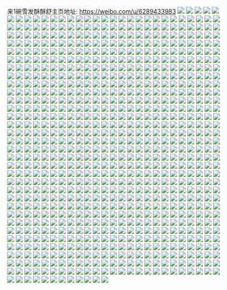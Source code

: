 来1碗雪发酥酥舒主页地址: https://weibo.com/u/6289433983 
![](https://wx4.sinaimg.cn/mw2000/006RDP5Bgy1h951r1al13j31pf2imu0y.jpg) 
![](https://wx4.sinaimg.cn/mw2000/006RDP5Bgy1h9020zxa8dj30m80l176n.jpg) 
![](https://wx4.sinaimg.cn/mw2000/006RDP5Bgy1h90210cx9pj30r90qoacr.jpg) 
![](https://wx4.sinaimg.cn/mw2000/006RDP5Bgy1h88c15877rj30xc0p0wjg.jpg) 
![](https://wx4.sinaimg.cn/mw2000/006RDP5Bgy1h88c15xfqhj30p00xcjvs.jpg) 
![](https://wx4.sinaimg.cn/mw2000/006RDP5Bgy1h88c16mzchj30p00xcdkx.jpg) 
![](https://wx4.sinaimg.cn/mw2000/006RDP5Bgy1h88c17apuhj30p00xcq63.jpg) 
![](https://wx4.sinaimg.cn/mw2000/006RDP5Bgy1h88c1802f4j30sg0sgjww.jpg) 
![](https://wx4.sinaimg.cn/mw2000/006RDP5Bgy1h88c18kkd0j30p00xcwip.jpg) 
![](https://wx4.sinaimg.cn/mw2000/006RDP5Bgy1h88c14hwj4j30xc0p0wi6.jpg) 
![](https://wx4.sinaimg.cn/mw2000/006RDP5Bgy1h87cdmx26hj30u01sy7bn.jpg) 
![](https://wx4.sinaimg.cn/mw2000/006RDP5Bgy1h856amffx0j30dw0dwgmj.jpg) 
![](https://wx4.sinaimg.cn/mw2000/006RDP5Bgy1h7wow6a3o0j30u01sy0zi.jpg) 
![](https://wx4.sinaimg.cn/mw2000/006RDP5Bgy1h7g5e7vkl0j30u01syadj.jpg) 
![](https://wx4.sinaimg.cn/mw2000/006RDP5Bgy1h76ja5l2qfj30u01sy78o.jpg) 
![](https://wx4.sinaimg.cn/mw2000/006RDP5Bgy1h76ja6qbcaj30u019146j.jpg) 
![](https://wx4.sinaimg.cn/mw2000/006RDP5Bgy1h76j9ziq04j30u0191agc.jpg) 
![](https://wx4.sinaimg.cn/mw2000/006RDP5Bgy1h76ja76l81j30u0191109.jpg) 
![](https://wx4.sinaimg.cn/mw2000/006RDP5Bgy1h76ja7l5hej30u0190af1.jpg) 
![](https://wx4.sinaimg.cn/mw2000/006RDP5Bgy1h76ja80jn5j30u0191wkf.jpg) 
![](https://wx4.sinaimg.cn/mw2000/006RDP5Bgy1h76ja8h5vnj30u019147p.jpg) 
![](https://wx4.sinaimg.cn/mw2000/006RDP5Bgy1h76ja8z5ubj30u0191ah0.jpg) 
![](https://wx4.sinaimg.cn/mw2000/006RDP5Bgy1h6botzpoxgj30u01t0jvb.jpg) 
![](https://wx4.sinaimg.cn/mw2000/006RDP5Bgy1h60twozs2dj30u0140myy.jpg) 
![](https://wx4.sinaimg.cn/mw2000/006RDP5Bgy1h5a7dwzyaej30na17245b.jpg) 
![](https://wx4.sinaimg.cn/mw2000/006RDP5Bgy1h57ng2o0onj30u0140grr.jpg) 
![](https://wx4.sinaimg.cn/mw2000/006RDP5Bgy1h57ng3wnrhj30u0140dkx.jpg) 
![](https://wx4.sinaimg.cn/mw2000/006RDP5Bgy1h4rsitioa6j30mi0u0wkg.jpg) 
![](https://wx4.sinaimg.cn/mw2000/006RDP5Bgy1h4c8d68cwsj316o1kwayi.jpg) 
![](https://wx4.sinaimg.cn/mw2000/006RDP5Bgy1h387sx6pg1j30dw0dwmy9.jpg) 
![](https://wx4.sinaimg.cn/mw2000/006RDP5Bgy1h2o6gcucesj32c0340kjn.jpg) 
![](https://wx4.sinaimg.cn/mw2000/006RDP5Bgy1h2o6ggg5csj335s23u1kz.jpg) 
![](https://wx4.sinaimg.cn/mw2000/006RDP5Bgy1h2o6g86513j335s23u4qq.jpg) 
![](https://wx4.sinaimg.cn/mw2000/006RDP5Bgy1h2o6gk0nb8j335s23ub2a.jpg) 
![](https://wx4.sinaimg.cn/mw2000/006RDP5Bgy1h2i0hwyavnj30u00u0q9d.jpg) 
![](https://wx4.sinaimg.cn/mw2000/006RDP5Bgy1h2i0jm7uzcj30u01sywlx.jpg) 
![](https://wx4.sinaimg.cn/mw2000/006RDP5Bgy1h29jakyxopj30yi22oe1m.jpg) 
![](https://wx4.sinaimg.cn/mw2000/006RDP5Bgy1h29japezyxj30yi22o7wh.jpg) 
![](https://wx4.sinaimg.cn/mw2000/006RDP5Bgy1h1x9evqnooj31400u07aa.jpg) 
![](https://wx4.sinaimg.cn/mw2000/006RDP5Bgy1h1x9ewj1arj31un0h7gsl.jpg) 
![](https://wx4.sinaimg.cn/mw2000/006RDP5Bgy1h1tg6z9e9lj318z0u0q99.jpg) 
![](https://wx4.sinaimg.cn/mw2000/006RDP5Bgy1h1tg6yqp10j318z0u0dln.jpg) 
![](https://wx4.sinaimg.cn/mw2000/006RDP5Bgy1h1tg705shij31980u0dlb.jpg) 
![](https://wx4.sinaimg.cn/mw2000/006RDP5Bgy1h1tg71e223j30u018zdnk.jpg) 
![](https://wx4.sinaimg.cn/mw2000/006RDP5Bgy1h1tg72ddxyj315u0u0jwj.jpg) 
![](https://wx4.sinaimg.cn/mw2000/006RDP5Bgy1h1tg73mafhj318z0u0q8o.jpg) 
![](https://wx4.sinaimg.cn/mw2000/006RDP5Bgy1h1m93cahbzj316g0u0ad5.jpg) 
![](https://wx4.sinaimg.cn/mw2000/006RDP5Bgy1h1duq7gqnej30u014079f.jpg) 
![](https://wx4.sinaimg.cn/mw2000/006RDP5Bgy1h1duq9elyqj30sg1kvail.jpg) 
![](https://wx4.sinaimg.cn/mw2000/006RDP5Bgy1h0uef1y13jj30yi22o7w2.jpg) 
![](https://wx4.sinaimg.cn/mw2000/006RDP5Bgy1h0uef05g8lj30yi22oasc.jpg) 
![](https://wx4.sinaimg.cn/mw2000/006RDP5Bgy1h0tlx4rvs5j31sc2dsb2b.jpg) 
![](https://wx4.sinaimg.cn/mw2000/006RDP5Bgy1h0tlx7pi6kj31sc2dsnpe.jpg) 
![](https://wx4.sinaimg.cn/mw2000/006RDP5Bgy1h0tlxa9u2vj31sc2ds4qr.jpg) 
![](https://wx4.sinaimg.cn/mw2000/006RDP5Bgy1h0tlxckqdvj31sc2ds7wj.jpg) 
![](https://wx4.sinaimg.cn/mw2000/006RDP5Bgy1h0tlxe9jjdj31fi1wnu0x.jpg) 
![](https://wx4.sinaimg.cn/mw2000/006RDP5Bgy1h0tlxglcmpj31sc2ds7wj.jpg) 
![](https://wx4.sinaimg.cn/mw2000/006RDP5Bgy1h0hzr488emj32002001ky.jpg) 
![](https://wx4.sinaimg.cn/mw2000/006RDP5Bgy1h0hzr51q5xj32bc3h0e81.jpg) 
![](https://wx4.sinaimg.cn/mw2000/006RDP5Bgy1h0hzr82eu9j32bo33khdw.jpg) 
![](https://wx4.sinaimg.cn/mw2000/006RDP5Bgy1h0hzr0wc2uj32c0340qv6.jpg) 
![](https://wx4.sinaimg.cn/mw2000/006RDP5Bgy1h0hzrcxl5zj31r62c8qv6.jpg) 
![](https://wx4.sinaimg.cn/mw2000/006RDP5Bgy1h0hzrdklwjj31be0zjwn1.jpg) 
![](https://wx4.sinaimg.cn/mw2000/006RDP5Bgy1h0dxer7ylbj34802tcu0z.jpg) 
![](https://wx4.sinaimg.cn/mw2000/006RDP5Bgy1h0dxetupb2j34802tcb2b.jpg) 
![](https://wx4.sinaimg.cn/mw2000/006RDP5Bgy1h0dxeva1dwj34802tcnpe.jpg) 
![](https://wx4.sinaimg.cn/mw2000/006RDP5Bgy1h0dxexxbq9j34802tcb2c.jpg) 
![](https://wx4.sinaimg.cn/mw2000/006RDP5Bgy1h0dxeoxwn7j34802tchdx.jpg) 
![](https://wx4.sinaimg.cn/mw2000/006RDP5Bgy1h0dxezm9ajj34802tcb2b.jpg) 
![](https://wx4.sinaimg.cn/mw2000/006RDP5Bgy1h0dxf1l3twj34802tchdu.jpg) 
![](https://wx4.sinaimg.cn/mw2000/006RDP5Bgy1h0dxesb24gj31be0zjwm5.jpg) 
![](https://wx4.sinaimg.cn/mw2000/006RDP5Bgy1h0dxf24papj30zj1be7cm.jpg) 
![](https://wx4.sinaimg.cn/mw2000/006RDP5Bgy1h0dxf2hfdnj31be0zjgqy.jpg) 
![](https://wx4.sinaimg.cn/mw2000/006RDP5Bgy1h0701mrk3jj30u014014h.jpg) 
![](https://wx4.sinaimg.cn/mw2000/006RDP5Bgy1h0701no11kj31400u0n5f.jpg) 
![](https://wx4.sinaimg.cn/mw2000/006RDP5Bgy1h0701oozw0j30u01404c0.jpg) 
![](https://wx4.sinaimg.cn/mw2000/006RDP5Bgy1h01t0kfisyj32c0340b2a.jpg) 
![](https://wx4.sinaimg.cn/mw2000/006RDP5Bgy1gztd5s7xdsj33402c01l2.jpg) 
![](https://wx4.sinaimg.cn/mw2000/006RDP5Bgy1gztd5odfpsj33402c0qv7.jpg) 
![](https://wx4.sinaimg.cn/mw2000/006RDP5Bgy1gztd5vexjcj33402c0x6t.jpg) 
![](https://wx4.sinaimg.cn/mw2000/006RDP5Bgy1gztd5xrp04j331j2a54qr.jpg) 
![](https://wx4.sinaimg.cn/mw2000/006RDP5Bgy1gztd60rt2xj33402c07wj.jpg) 
![](https://wx4.sinaimg.cn/mw2000/006RDP5Bgy1gzounrmdu3j30u01sytjj.jpg) 
![](https://wx4.sinaimg.cn/mw2000/006RDP5Bgy1gzouo6jmyyj30u01sydrk.jpg) 
![](https://wx4.sinaimg.cn/mw2000/006RDP5Bgy1gzouoki62pj30u01sygwt.jpg) 
![](https://wx4.sinaimg.cn/mw2000/006RDP5Bgy1gzoup1fa7rj30u01sygw6.jpg) 
![](https://wx4.sinaimg.cn/mw2000/006RDP5Bgy1gzoupioqkcj30u01sytk0.jpg) 
![](https://wx4.sinaimg.cn/mw2000/006RDP5Bgy1gzouq18golj30u01sy4am.jpg) 
![](https://wx4.sinaimg.cn/mw2000/006RDP5Bgy1gzounbqx5rj30u01sydrj.jpg) 
![](https://wx4.sinaimg.cn/mw2000/006RDP5Bgy1gzj7742hsnj30u00u0ag9.jpg) 
![](https://wx4.sinaimg.cn/mw2000/006RDP5Bgy1gz2q3wdk2rj316y0u0wif.jpg) 
![](https://wx4.sinaimg.cn/mw2000/006RDP5Bgy1gz1tbyn1ycj30bm0b0dfv.jpg) 
![](https://wx4.sinaimg.cn/mw2000/006RDP5Bgy1gyxcmg3etej30u013zwjm.jpg) 
![](https://wx4.sinaimg.cn/mw2000/006RDP5Bgy1gyxcmgun9jj30u00u079d.jpg) 
![](https://wx4.sinaimg.cn/mw2000/006RDP5Bgy1gyuu81qdumj30u0140aho.jpg) 
![](https://wx4.sinaimg.cn/mw2000/006RDP5Bgy1gyo0kv0huqj32bc2baqv9.jpg) 
![](https://wx4.sinaimg.cn/mw2000/006RDP5Bgy1gydpzohfgyj30sg0sgdi7.jpg) 
![](https://wx4.sinaimg.cn/mw2000/006RDP5Bgy1gy69zxwuagj30u02sfahb.jpg) 
![](https://wx4.sinaimg.cn/mw2000/006RDP5Bgy1gy465qz6jjj30u04j2wr5.jpg) 
![](https://wx4.sinaimg.cn/mw2000/006RDP5Bgy1gy45cec90uj31400u0q9c.jpg) 
![](https://wx4.sinaimg.cn/mw2000/006RDP5Bgy1gxyoojj79rj30u016yn3k.jpg) 
![](https://wx4.sinaimg.cn/mw2000/006RDP5Bgy1gxy6p28u1ij30p90iaq7i.jpg) 
![](https://wx4.sinaimg.cn/mw2000/006RDP5Bgy1gxwc979avpj316y0u077o.jpg) 
![](https://wx4.sinaimg.cn/mw2000/006RDP5Bgy1gxs71q13vdj30u01t0tbz.jpg) 
![](https://wx4.sinaimg.cn/mw2000/006RDP5Bgy1gxs6s7kxlkj30u01t00w6.jpg) 
![](https://wx4.sinaimg.cn/mw2000/006RDP5Bgy1gxs6s98vbhj30u01t00wz.jpg) 
![](https://wx4.sinaimg.cn/mw2000/006RDP5Bgy1gxo5umshsnj30qo0lrq78.jpg) 
![](https://wx4.sinaimg.cn/mw2000/006RDP5Bgy1gxfjh7g34uj30u01t041r.jpg) 
![](https://wx4.sinaimg.cn/mw2000/006RDP5Bgy1gx4rlcs6bqj30l91bigpc.jpg) 
![](https://wx4.sinaimg.cn/mw2000/006RDP5Bgy1gx27ubb620j30u014077e.jpg) 
![](https://wx4.sinaimg.cn/mw2000/006RDP5Bgy1gwii6qnsqmj30u01400wh.jpg) 
![](https://wx4.sinaimg.cn/mw2000/006RDP5Bgy1gwii7n8vk6j31400u0q6m.jpg) 
![](https://wx4.sinaimg.cn/mw2000/006RDP5Bgy1gw0r58d202j31400u07br.jpg) 
![](https://wx4.sinaimg.cn/mw2000/006RDP5Bgy1gvpbv2fpyvj61400u042e02.jpg) 
![](https://wx4.sinaimg.cn/mw2000/006RDP5Bgy1gvpbv33natj60u0140wig02.jpg) 
![](https://wx4.sinaimg.cn/mw2000/006RDP5Bgy1gvpbv4gx75j60u01400wj02.jpg) 
![](https://wx4.sinaimg.cn/mw2000/006RDP5Bgy1gvpbv59ckdj60u01400wk02.jpg) 
![](https://wx4.sinaimg.cn/mw2000/006RDP5Bgy1gvpbv5yc36j60u0140wiy02.jpg) 
![](https://wx4.sinaimg.cn/mw2000/006RDP5Bgy1gvpbv6up09j60u0140gpn02.jpg) 
![](https://wx4.sinaimg.cn/mw2000/006RDP5Bgy1gvpbv7c3cxj60u01hc7a202.jpg) 
![](https://wx4.sinaimg.cn/mw2000/006RDP5Bgy1gvpbv7ynojj60u01400wt02.jpg) 
![](https://wx4.sinaimg.cn/mw2000/006RDP5Bgy1gvpbv8owqdj60u0140jw702.jpg) 
![](https://wx4.sinaimg.cn/mw2000/006RDP5Bgy1gvpbv9pr4ej60u014046802.jpg) 
![](https://wx4.sinaimg.cn/mw2000/006RDP5Bgy1gvmo6dwo3bj61400u0dke02.jpg) 
![](https://wx4.sinaimg.cn/mw2000/006RDP5Bgy1gvmo6zjzipj61az0hrwgu02.jpg) 
![](https://wx4.sinaimg.cn/mw2000/006RDP5Bgy1gvfzsftbzbj60u0140tcj02.jpg) 
![](https://wx4.sinaimg.cn/mw2000/006RDP5Bgy1gvdymmn2apj60u01t0q7e02.jpg) 
![](https://wx4.sinaimg.cn/mw2000/006RDP5Bgy1gvbdujjhwgj61400u0adn02.jpg) 
![](https://wx4.sinaimg.cn/mw2000/006RDP5Bgy1gv5qy6j4owj60u0140n5g02.jpg) 
![](https://wx4.sinaimg.cn/mw2000/006RDP5Bgy1gv5qqy9fr4j60u0140gtb02.jpg) 
![](https://wx4.sinaimg.cn/mw2000/006RDP5Bgy1gv5qqzosl2j61400u07du02.jpg) 
![](https://wx4.sinaimg.cn/mw2000/006RDP5Bgy1gv5qrmo8s7j60u014011102.jpg) 
![](https://wx4.sinaimg.cn/mw2000/006RDP5Bgy1gv5qro5pmuj613z0u079h02.jpg) 
![](https://wx4.sinaimg.cn/mw2000/006RDP5Bgy1gv5qvfhoz7j61400u0n1n02.jpg) 
![](https://wx4.sinaimg.cn/mw2000/006RDP5Bgy1gv5qxbu2elj61400u0k1x02.jpg) 
![](https://wx4.sinaimg.cn/mw2000/006RDP5Bgy1gv5qxcvl51j61400u0k1302.jpg) 
![](https://wx4.sinaimg.cn/mw2000/006RDP5Bgy1gv5r03ydm8j60u0140jvy02.jpg) 
![](https://wx4.sinaimg.cn/mw2000/006RDP5Bgy1gv5n5or4n4j60u014043j02.jpg) 
![](https://wx4.sinaimg.cn/mw2000/006RDP5Bgy1gv5n5q77f6j60u0140wjp02.jpg) 
![](https://wx4.sinaimg.cn/mw2000/006RDP5Bgy1gv5n5rkrn6j60u0140tdj02.jpg) 
![](https://wx4.sinaimg.cn/mw2000/006RDP5Bgy1gv5n5sste3j60u014078v02.jpg) 
![](https://wx4.sinaimg.cn/mw2000/006RDP5Bgy1gv348aerinj60u01407dm02.jpg) 
![](https://wx4.sinaimg.cn/mw2000/006RDP5Bgy1gv07z74i65j62db34ze8202.jpg) 
![](https://wx4.sinaimg.cn/mw2000/006RDP5Bgy1gv07we1rrqj62dc35sqva02.jpg) 
![](https://wx4.sinaimg.cn/mw2000/006RDP5Bgy1gv07wj304jj62da326x6z02.jpg) 
![](https://wx4.sinaimg.cn/mw2000/006RDP5Bgy1gv07wn5cknj6334334qv702.jpg) 
![](https://wx4.sinaimg.cn/mw2000/006RDP5Bgy1guwdq687bbj60u01t0dlx02.jpg) 
![](https://wx4.sinaimg.cn/mw2000/006RDP5Bgy1guu74o46dwj61400u0af702.jpg) 
![](https://wx4.sinaimg.cn/mw2000/006RDP5Bgy1guogy6kjy2j61400u0q7b02.jpg) 
![](https://wx4.sinaimg.cn/mw2000/006RDP5Bgy1guogy5a7u4j61400u00v002.jpg) 
![](https://wx4.sinaimg.cn/mw2000/006RDP5Bgy1guoi1lfgxlj60u010d0x902.jpg) 
![](https://wx4.sinaimg.cn/mw2000/006RDP5Bgy1guiormlex9j61400u0q6l02.jpg) 
![](https://wx4.sinaimg.cn/mw2000/006RDP5Bgy1guiornm36aj61400u0tdv02.jpg) 
![](https://wx4.sinaimg.cn/mw2000/006RDP5Bgy1gue594pdg4j60t77pshdt02.jpg) 
![](https://wx4.sinaimg.cn/mw2000/006RDP5Bgy1gubw1l4oexj611z0l9tc202.jpg) 
![](https://wx4.sinaimg.cn/mw2000/006RDP5Bgy1gu8f5un1gij60u0140ths02.jpg) 
![](https://wx4.sinaimg.cn/mw2000/006RDP5Bgy1gu65j2cygsj30u01407i8.jpg) 
![](https://wx4.sinaimg.cn/mw2000/006RDP5Bgy1gu548w3y6aj30qo0i1q52.jpg) 
![](https://wx4.sinaimg.cn/mw2000/006RDP5Bgy1gu3lk1871aj30u0140gp0.jpg) 
![](https://wx4.sinaimg.cn/mw2000/006RDP5Bgy1gu3lk3tc2tj30u0140dje.jpg) 
![](https://wx4.sinaimg.cn/mw2000/006RDP5Bgy1gu3lk6jt8qj31400u0q9b.jpg) 
![](https://wx4.sinaimg.cn/mw2000/006RDP5Bgy1gu3lku28dxj31400u0n6l.jpg) 
![](https://wx4.sinaimg.cn/mw2000/006RDP5Bgy1gu0fvr8ri7j32bj1qnnpd.jpg) 
![](https://wx4.sinaimg.cn/mw2000/006RDP5Bgy1gu0fvs3v8dj32801o0e81.jpg) 
![](https://wx4.sinaimg.cn/mw2000/006RDP5Bgy1gtz916gw9sj32dc2dckjm.jpg) 
![](https://wx4.sinaimg.cn/mw2000/006RDP5Bgy1gtunv19gcbj32dc35sx6p.jpg) 
![](https://wx4.sinaimg.cn/mw2000/006RDP5Bgy1gtunv30ehmj327g34knpd.jpg) 
![](https://wx4.sinaimg.cn/mw2000/006RDP5Bgy1gtunv5x4m1j334k34ke83.jpg) 
![](https://wx4.sinaimg.cn/mw2000/006RDP5Bgy1gtunv6p0raj30u01t0the.jpg) 
![](https://wx4.sinaimg.cn/mw2000/006RDP5Bly1gtsblsflbnj31t00u0k9j.jpg) 
![](https://wx4.sinaimg.cn/mw2000/006RDP5Bgy1gtsax2ikumj32bc334hdt.jpg) 
![](https://wx4.sinaimg.cn/mw2000/006RDP5Bgy1gtl8dhrs2jj30u01t0dqn.jpg) 
![](https://wx4.sinaimg.cn/mw2000/006RDP5Bgy1gtjtj16ajxj31400u0tey.jpg) 
![](https://wx4.sinaimg.cn/mw2000/006RDP5Bgy1gtfes701c1j32bc334u0y.jpg) 
![](https://wx4.sinaimg.cn/mw2000/006RDP5Bgy1gt7kyp1gucj30qo16un1f.jpg) 
![](https://wx4.sinaimg.cn/mw2000/006RDP5Bgy1gszwqn86xsj31400u0jyb.jpg) 
![](https://wx4.sinaimg.cn/mw2000/006RDP5Bgy1gskaz747cij31a10u0n3r.jpg) 
![](https://wx4.sinaimg.cn/mw2000/006RDP5Bgy1gskaz8x1v0j30u04mqe81.jpg) 
![](https://wx4.sinaimg.cn/mw2000/006RDP5Bgy1gskaz9klb3j30u017x49s.jpg) 
![](https://wx4.sinaimg.cn/mw2000/006RDP5Bgy1gsk3h4d7hjj30u00u0tbx.jpg) 
![](https://wx4.sinaimg.cn/mw2000/006RDP5Bgy1gsk3hmgqxnj30u00u041t.jpg) 
![](https://wx4.sinaimg.cn/mw2000/006RDP5Bgy1gsk3hbgg0pj30u0140jum.jpg) 
![](https://wx4.sinaimg.cn/mw2000/006RDP5Bgy1gsk3h8fbx3j60u01dfn2n02.jpg) 
![](https://wx4.sinaimg.cn/mw2000/006RDP5Bgy1gsk3hffp1fj30u018bjv8.jpg) 
![](https://wx4.sinaimg.cn/mw2000/006RDP5Bgy1gsk3hifwugj30u0140gpj.jpg) 
![](https://wx4.sinaimg.cn/mw2000/006RDP5Bgy1gsk3h51mt4j30u00u0mzp.jpg) 
![](https://wx4.sinaimg.cn/mw2000/006RDP5Bgy1gsk3hebnfoj30u016jgpb.jpg) 
![](https://wx4.sinaimg.cn/mw2000/006RDP5Bgy1gsk3hlr3r8j30u01cpaeb.jpg) 
![](https://wx4.sinaimg.cn/mw2000/006RDP5Bgy1gsk3h2xjbmj30u00u00w2.jpg) 
![](https://wx4.sinaimg.cn/mw2000/006RDP5Bgy1gsjy97w491j30u0140407.jpg) 
![](https://wx4.sinaimg.cn/mw2000/006RDP5Bgy1gsiiuatfajj30u01t0djb.jpg) 
![](https://wx4.sinaimg.cn/mw2000/006RDP5Bgy1gshne9qh6uj31400u0gql.jpg) 
![](https://wx4.sinaimg.cn/mw2000/006RDP5Bgy1gshneat1c1j31400u07a3.jpg) 
![](https://wx4.sinaimg.cn/mw2000/006RDP5Bgy1gshnebvbp6j31400u00vk.jpg) 
![](https://wx4.sinaimg.cn/mw2000/006RDP5Bgy1gshneczdp9j31400u041k.jpg) 
![](https://wx4.sinaimg.cn/mw2000/006RDP5Bgy1gshneef5fej30u0140tcm.jpg) 
![](https://wx4.sinaimg.cn/mw2000/006RDP5Bgy1gshnel49a4j30qo0zttc8.jpg) 
![](https://wx4.sinaimg.cn/mw2000/006RDP5Bgy1gs7oml8rpuj30r30z1tfm.jpg) 
![](https://wx4.sinaimg.cn/mw2000/006RDP5Bgy1gs7ojlu0vjj33342bcx6q.jpg) 
![](https://wx4.sinaimg.cn/mw2000/006RDP5Bgy1gs548ip28cj30u00u079n.jpg) 
![](https://wx4.sinaimg.cn/mw2000/006RDP5Bgy1gs2l9fylmyj31400u00xk.jpg) 
![](https://wx4.sinaimg.cn/mw2000/006RDP5Bgy1gs2l9exb1zj30u01t0whf.jpg) 
![](https://wx4.sinaimg.cn/mw2000/006RDP5Bgy1grzb9suxbpj61400u0acc02.jpg) 
![](https://wx4.sinaimg.cn/mw2000/006RDP5Bgy1grsg6ck3zqj30lw7psh1t.jpg) 
![](https://wx4.sinaimg.cn/mw2000/006RDP5Bgy1grr5w6tm2ej31400u042x.jpg) 
![](https://wx4.sinaimg.cn/mw2000/006RDP5Bgy1grpzd4drgbj31400u0wt0.jpg) 
![](https://wx4.sinaimg.cn/mw2000/006RDP5Bgy1gro24fmc6gj30w91cnb2a.jpg) 
![](https://wx4.sinaimg.cn/mw2000/006RDP5Bgy1grni7pi5uaj33342bce82.jpg) 
![](https://wx4.sinaimg.cn/mw2000/006RDP5Bgy1gri84c0ic2j31400u0jtg.jpg) 
![](https://wx4.sinaimg.cn/mw2000/006RDP5Bgy1grgwk5jlxcj30u01t0gwp.jpg) 
![](https://wx4.sinaimg.cn/mw2000/006RDP5Bgy1grdfoz1l64j31t00u044v.jpg) 
![](https://wx4.sinaimg.cn/mw2000/006RDP5Bgy1grc3wqe5efj31400u0dpg.jpg) 
![](https://wx4.sinaimg.cn/mw2000/006RDP5Bgy1gqylt961dvj30qo03cjrb.jpg) 
![](https://wx4.sinaimg.cn/mw2000/006RDP5Bgy1gqylu2044dj60oq03ct8s02.jpg) 
![](https://wx4.sinaimg.cn/mw2000/006RDP5Bgy1gqylu82iq5j30p704caab.jpg) 
![](https://wx4.sinaimg.cn/mw2000/006RDP5Bgy1gqylugku0uj30qn08c0tq.jpg) 
![](https://wx4.sinaimg.cn/mw2000/006RDP5Bgy1gqylvv9go5j30qo04qmx8.jpg) 
![](https://wx4.sinaimg.cn/mw2000/006RDP5Bgy1gqylwk1m6nj30px04w3yw.jpg) 
![](https://wx4.sinaimg.cn/mw2000/006RDP5Bgy1gqst8zqancj30u01407a5.jpg) 
![](https://wx4.sinaimg.cn/mw2000/006RDP5Bgy1gqst90xlx6j30u0140afq.jpg) 
![](https://wx4.sinaimg.cn/mw2000/006RDP5Bgy1gqsthuyc1qj32kg0tywq3.jpg) 
![](https://wx4.sinaimg.cn/mw2000/006RDP5Bgy1gqcanp3pp5j31wx3bahdt.jpg) 
![](https://wx4.sinaimg.cn/mw2000/006RDP5Bgy1gqbgqmqcocj30u0140433.jpg) 
![](https://wx4.sinaimg.cn/mw2000/006RDP5Bgy1gqbgqnxak3j30u014079e.jpg) 
![](https://wx4.sinaimg.cn/mw2000/006RDP5Bly1gq5ftrkosaj31400u0gtt.jpg) 
![](https://wx4.sinaimg.cn/mw2000/006RDP5Bly1gq5ftucrwaj31400u0k15.jpg) 
![](https://wx4.sinaimg.cn/mw2000/006RDP5Bly1gq5ftvpz5oj31400u0q84.jpg) 
![](https://wx4.sinaimg.cn/mw2000/006RDP5Bly1gq56yzfvbpj31400u0gro.jpg) 
![](https://wx4.sinaimg.cn/mw2000/006RDP5Bly1gq56z20cnkj31400u0tkf.jpg) 
![](https://wx4.sinaimg.cn/mw2000/006RDP5Bly1gq56z3abq9j31400u0aim.jpg) 
![](https://wx4.sinaimg.cn/mw2000/006RDP5Bly1gq56z4paruj31400u0th0.jpg) 
![](https://wx4.sinaimg.cn/mw2000/006RDP5Bly1gq56zaesadj30u00vo0vg.jpg) 
![](https://wx4.sinaimg.cn/mw2000/006RDP5Bly1gq56z5h422j31900u0whv.jpg) 
![](https://wx4.sinaimg.cn/mw2000/006RDP5Bly1gq56z6q6adj31400u0jxz.jpg) 
![](https://wx4.sinaimg.cn/mw2000/006RDP5Bly1gq56z7y9clj30u01hc0ze.jpg) 
![](https://wx4.sinaimg.cn/mw2000/006RDP5Bly1gq56z9pja6j31400u0qd6.jpg) 
![](https://wx4.sinaimg.cn/mw2000/006RDP5Bly1gq56z8j3zdj30sg0sgjtv.jpg) 
![](https://wx4.sinaimg.cn/mw2000/006RDP5Bgy1gq4zpncv3aj31400u0dmy.jpg) 
![](https://wx4.sinaimg.cn/mw2000/006RDP5Bgy1gq4zppjn51j31400u0tg6.jpg) 
![](https://wx4.sinaimg.cn/mw2000/006RDP5Bgy1gq4zpqibcdj30p80zbn1s.jpg) 
![](https://wx4.sinaimg.cn/mw2000/006RDP5Bgy1gq4zprq3z5j31400u0gtk.jpg) 
![](https://wx4.sinaimg.cn/mw2000/006RDP5Bgy1gq4zpsoneej30u0140jya.jpg) 
![](https://wx4.sinaimg.cn/mw2000/006RDP5Bgy1gq4zpu27mbj31400u078r.jpg) 
![](https://wx4.sinaimg.cn/mw2000/006RDP5Bgy1gq4zpvy77jj31400u07c2.jpg) 
![](https://wx4.sinaimg.cn/mw2000/006RDP5Bgy1gq4zpxnxezj31400u07as.jpg) 
![](https://wx4.sinaimg.cn/mw2000/006RDP5Bgy1gq4zpz4s0tj30u014044q.jpg) 
![](https://wx4.sinaimg.cn/mw2000/006RDP5Bgy1gq4zq0gm4tj31400u0q9a.jpg) 
![](https://wx4.sinaimg.cn/mw2000/006RDP5Bgy1gq43fq4g00j30u0140wmf.jpg) 
![](https://wx4.sinaimg.cn/mw2000/006RDP5Bgy1gq43fr5g0xj31400u044h.jpg) 
![](https://wx4.sinaimg.cn/mw2000/006RDP5Bgy1gq43fscb1qj30u01hndor.jpg) 
![](https://wx4.sinaimg.cn/mw2000/006RDP5Bgy1gq0mpyblonj30q719s75k.jpg) 
![](https://wx4.sinaimg.cn/mw2000/006RDP5Bgy1gq0j1lko2ij30u01sz7ar.jpg) 
![](https://wx4.sinaimg.cn/mw2000/006RDP5Bgy1gq0ik7phlcj30tc0rsq4z.jpg) 
![](https://wx4.sinaimg.cn/mw2000/006RDP5Bgy1gpw7irqpegj31400u0n1s.jpg) 
![](https://wx4.sinaimg.cn/mw2000/006RDP5Bgy1gpu51uunt6j30u01400w6.jpg) 
![](https://wx4.sinaimg.cn/mw2000/006RDP5Bgy1gpu50r68dfj30u01t0ahs.jpg) 
![](https://wx4.sinaimg.cn/mw2000/006RDP5Bgy1gpsnxusmyhj31400u00y2.jpg) 
![](https://wx4.sinaimg.cn/mw2000/006RDP5Bgy1gprc7mrvs1j31400u077q.jpg) 
![](https://wx4.sinaimg.cn/mw2000/006RDP5Bgy1gpn1qo8cksj318g0u0aiy.jpg) 
![](https://wx4.sinaimg.cn/mw2000/006RDP5Bgy1gpmm91exu2j30u01t0458.jpg) 
![](https://wx4.sinaimg.cn/mw2000/006RDP5Bgy1gpmm0tmn29j30u0140gpj.jpg) 
![](https://wx4.sinaimg.cn/mw2000/006RDP5Bgy1gpmm0ul835j30u0140n15.jpg) 
![](https://wx4.sinaimg.cn/mw2000/006RDP5Bgy1gpmlu68xdzj31400u0qaq.jpg) 
![](https://wx4.sinaimg.cn/mw2000/006RDP5Bgy1gpmlqkv1p5j30u01hp0xa.jpg) 
![](https://wx4.sinaimg.cn/mw2000/006RDP5Bgy1gpmlqm33mnj31400u0wo8.jpg) 
![](https://wx4.sinaimg.cn/mw2000/006RDP5Bgy1gpmlqngiotj31400u07jr.jpg) 
![](https://wx4.sinaimg.cn/mw2000/006RDP5Bgy1gpmlqof15rj31400u077o.jpg) 
![](https://wx4.sinaimg.cn/mw2000/006RDP5Bgy1gpmlqpeth9j31400u0wlu.jpg) 
![](https://wx4.sinaimg.cn/mw2000/006RDP5Bgy1gpmlqqhrbpj31400u0q88.jpg) 
![](https://wx4.sinaimg.cn/mw2000/006RDP5Bgy1gpmlqrea8aj30u014079s.jpg) 
![](https://wx4.sinaimg.cn/mw2000/006RDP5Bgy1gpmlqsf6z0j31400u041k.jpg) 
![](https://wx4.sinaimg.cn/mw2000/006RDP5Bgy1gpmlqtf3p5j31400u00yf.jpg) 
![](https://wx4.sinaimg.cn/mw2000/006RDP5Bgy1gpkw1mpc8yj30qk0m0q4q.jpg) 
![](https://wx4.sinaimg.cn/mw2000/006RDP5Bgy1gpkluzgmpaj30u0140wjo.jpg) 
![](https://wx4.sinaimg.cn/mw2000/006RDP5Bgy1gpklw6gfvcj30qo09pmxu.jpg) 
![](https://wx4.sinaimg.cn/mw2000/006RDP5Bgy1gpjk1rc31zj30u025tk4i.jpg) 
![](https://wx4.sinaimg.cn/mw2000/006RDP5Bgy1gphdrfrizcj30u01t0gre.jpg) 
![](https://wx4.sinaimg.cn/mw2000/006RDP5Bgy1gphdrgyf43j30qo0ojabp.jpg) 
![](https://wx4.sinaimg.cn/mw2000/006RDP5Bgy1gpewr1lg54j30u01t042d.jpg) 
![](https://wx4.sinaimg.cn/mw2000/006RDP5Bgy1gpex0g7pfdj30u01t0wp0.jpg) 
![](https://wx4.sinaimg.cn/mw2000/006RDP5Bgy1gpex13jpeqj31400u0whb.jpg) 
![](https://wx4.sinaimg.cn/mw2000/006RDP5Bgy1gpex5kzrivj30u01t0ahy.jpg) 
![](https://wx4.sinaimg.cn/mw2000/006RDP5Bgy1gpex3fejeij30u01t0q8t.jpg) 
![](https://wx4.sinaimg.cn/mw2000/006RDP5Bgy1gpedcolhusj30u0140dlr.jpg) 
![](https://wx4.sinaimg.cn/mw2000/006RDP5Bgy1gpcqmhrlgxj31400u0ae2.jpg) 
![](https://wx4.sinaimg.cn/mw2000/006RDP5Bgy1gpcqs9i0kgj31hc0u0gx1.jpg) 
![](https://wx4.sinaimg.cn/mw2000/006RDP5Bgy1gpcqs5bh1cj30qo0rn0vq.jpg) 
![](https://wx4.sinaimg.cn/mw2000/006RDP5Bgy1gpclfi0sjpj30u01yjgwr.jpg) 
![](https://wx4.sinaimg.cn/mw2000/006RDP5Bly1gpccyjte2rj31400u00wp.jpg) 
![](https://wx4.sinaimg.cn/mw2000/006RDP5Bgy1gp9rzy8rsaj30u02nc4e0.jpg) 
![](https://wx4.sinaimg.cn/mw2000/006RDP5Bgy1gp841j1zc6j33342bcb2a.jpg) 
![](https://wx4.sinaimg.cn/mw2000/006RDP5Bgy1gp841l793tj33342bce83.jpg) 
![](https://wx4.sinaimg.cn/mw2000/006RDP5Bly1gp4eugki3pj31400u0wki.jpg) 
![](https://wx4.sinaimg.cn/mw2000/006RDP5Bly1gp4exvck2mj30u01t0whe.jpg) 
![](https://wx4.sinaimg.cn/mw2000/006RDP5Bly1gp132w9iqtj30u01400y9.jpg) 
![](https://wx4.sinaimg.cn/mw2000/006RDP5Bly1gozzmmqd93j30zk0k042d.jpg) 
![](https://wx4.sinaimg.cn/mw2000/006RDP5Bly1gozrhk7leij30u015t77r.jpg) 
![](https://wx4.sinaimg.cn/mw2000/006RDP5Bly1gozrhkwnkzj31hc0u04d9.jpg) 
![](https://wx4.sinaimg.cn/mw2000/006RDP5Bly1gozrhm2350j31hc0u0gzp.jpg) 
![](https://wx4.sinaimg.cn/mw2000/006RDP5Bly1gozro1dmc0j31hc0u0wpv.jpg) 
![](https://wx4.sinaimg.cn/mw2000/006RDP5Bly1gozrof1e3pj31400u0af2.jpg) 
![](https://wx4.sinaimg.cn/mw2000/006RDP5Bly1gozm2j1c2zj30u0140n3b.jpg) 
![](https://wx4.sinaimg.cn/mw2000/006RDP5Bly1gowc5i0lstj30u01t0gq6.jpg) 
![](https://wx4.sinaimg.cn/mw2000/006RDP5Bly1gowc5jiec5j30u01t0te9.jpg) 
![](https://wx4.sinaimg.cn/mw2000/006RDP5Bly1gowc5l2tkbj30u03w0drd.jpg) 
![](https://wx4.sinaimg.cn/mw2000/006RDP5Bly1govj02t5anj30u01t0n19.jpg) 
![](https://wx4.sinaimg.cn/mw2000/006RDP5Bly1govj03esvwj30u01t0dkp.jpg) 
![](https://wx4.sinaimg.cn/mw2000/006RDP5Bly1gov8y48ycpj31hc0u0wno.jpg) 
![](https://wx4.sinaimg.cn/mw2000/006RDP5Bly1gov8y4ve59j315c0u0aei.jpg) 
![](https://wx4.sinaimg.cn/mw2000/006RDP5Bly1gov8y5rvt4j31g10u0qas.jpg) 
![](https://wx4.sinaimg.cn/mw2000/006RDP5Bly1gov8y6io9cj31400u0wja.jpg) 
![](https://wx4.sinaimg.cn/mw2000/006RDP5Bly1gov8y7edu1j31400u0dk6.jpg) 
![](https://wx4.sinaimg.cn/mw2000/006RDP5Bly1goodiz8wzwj30u0140ahn.jpg) 
![](https://wx4.sinaimg.cn/mw2000/006RDP5Bly1goodj0e0wrj30u01t0mzm.jpg) 
![](https://wx4.sinaimg.cn/mw2000/006RDP5Bly1goobgmw17uj30u0190qdi.jpg) 
![](https://wx4.sinaimg.cn/mw2000/006RDP5Bly1gom76uc928j30u01t07el.jpg) 
![](https://wx4.sinaimg.cn/mw2000/006RDP5Bly1goljzkj76zj30u01t0wjv.jpg) 
![](https://wx4.sinaimg.cn/mw2000/006RDP5Bly1gojnpjrft9j30u01t079n.jpg) 
![](https://wx4.sinaimg.cn/mw2000/006RDP5Bly1gojmtijnn3j30qo16t41n.jpg) 
![](https://wx4.sinaimg.cn/mw2000/006RDP5Bly1goid3fkyg9j30u0140ajf.jpg) 
![](https://wx4.sinaimg.cn/mw2000/006RDP5Bly1goid3g8d3oj30u01fh419.jpg) 
![](https://wx4.sinaimg.cn/mw2000/006RDP5Bly1goibbku6omj30u04mqauz.jpg) 
![](https://wx4.sinaimg.cn/mw2000/006RDP5Bly1gohm5wu3qhj30qo1650yx.jpg) 
![](https://wx4.sinaimg.cn/mw2000/006RDP5Bly1goh4vrjbpnj30qo0ixacb.jpg) 
![](https://wx4.sinaimg.cn/mw2000/006RDP5Bly1goclq7s6fpj31400u0afh.jpg) 
![](https://wx4.sinaimg.cn/mw2000/006RDP5Bly1gocgvgj74yj30u0140ae7.jpg) 
![](https://wx4.sinaimg.cn/mw2000/006RDP5Bly1gocgvh8cz9j31pu0tz49f.jpg) 
![](https://wx4.sinaimg.cn/mw2000/006RDP5Bly1gocgvhsp5lj30od1hl7a4.jpg) 
![](https://wx4.sinaimg.cn/mw2000/006RDP5Bly1goag3yd7h6j30u01t0jxe.jpg) 
![](https://wx4.sinaimg.cn/mw2000/006RDP5Bly1goa475scjpj31400u0akx.jpg) 
![](https://wx4.sinaimg.cn/mw2000/006RDP5Bly1go9vliyptfj30u01t0dnf.jpg) 
![](https://wx4.sinaimg.cn/mw2000/006RDP5Bly1go91dz28inj34682u81kz.jpg) 
![](https://wx4.sinaimg.cn/mw2000/006RDP5Bly1go91dx9ol3j34682u8u0y.jpg) 
![](https://wx4.sinaimg.cn/mw2000/006RDP5Bly1go91dxw2fvj31830u0wge.jpg) 
![](https://wx4.sinaimg.cn/mw2000/006RDP5Bly1go91dy34s4j31830u0wha.jpg) 
![](https://wx4.sinaimg.cn/mw2000/006RDP5Bly1go89ah55o8j30qo0r5wh6.jpg) 
![](https://wx4.sinaimg.cn/mw2000/006RDP5Bly1go81wcucxuj31400u0td0.jpg) 
![](https://wx4.sinaimg.cn/mw2000/006RDP5Bly1go7mx35m6bj30qo0qm0uc.jpg) 
![](https://wx4.sinaimg.cn/mw2000/006RDP5Bly1go5vie55b1j31hc0u07bm.jpg) 
![](https://wx4.sinaimg.cn/mw2000/006RDP5Bly1go4rvcagqsj31400u043m.jpg) 
![](https://wx4.sinaimg.cn/mw2000/006RDP5Bly1gnwa6qkdanj30u01t0djt.jpg) 
![](https://wx4.sinaimg.cn/mw2000/006RDP5Bly1gnqyy9l6jkj31400u0wll.jpg) 
![](https://wx4.sinaimg.cn/mw2000/006RDP5Bly1gnqyybm6rwj30u0190wl0.jpg) 
![](https://wx4.sinaimg.cn/mw2000/006RDP5Bly1gnqyyeoz6kj30rs55ah4a.jpg) 
![](https://wx4.sinaimg.cn/mw2000/006RDP5Bly1gnqyyaj4iaj31400u0td9.jpg) 
![](https://wx4.sinaimg.cn/mw2000/006RDP5Bly1gnprue9uqmj30qo0qpmyg.jpg) 
![](https://wx4.sinaimg.cn/mw2000/006RDP5Bly1gnorg3pvdpj30u0140q8k.jpg) 
![](https://wx4.sinaimg.cn/mw2000/006RDP5Bly1gnm6o8h1gfj30u014077u.jpg) 
![](https://wx4.sinaimg.cn/mw2000/006RDP5Bly1gnm6o9c4gmj30u0140acw.jpg) 
![](https://wx4.sinaimg.cn/mw2000/006RDP5Bly1gn67c2fk58j30u01t016o.jpg) 
![](https://wx4.sinaimg.cn/mw2000/006RDP5Bly1gn5xw3lrjjj30xw0u0wjk.jpg) 
![](https://wx4.sinaimg.cn/mw2000/006RDP5Bly1gn5xw4jnzfj31900u042b.jpg) 
![](https://wx4.sinaimg.cn/mw2000/006RDP5Bly1gn5xw60cdlj31900u0tcj.jpg) 
![](https://wx4.sinaimg.cn/mw2000/006RDP5Bly1gn5xx38z6vj30u00u0gq2.jpg) 
![](https://wx4.sinaimg.cn/mw2000/006RDP5Bly1gn5xx3qzcsj30u0140dko.jpg) 
![](https://wx4.sinaimg.cn/mw2000/006RDP5Bly1gn5xx48vmej30u01400vj.jpg) 
![](https://wx4.sinaimg.cn/mw2000/006RDP5Bly1gn109oozv0j30qo08dt99.jpg) 
![](https://wx4.sinaimg.cn/mw2000/006RDP5Bly1gn049ixdqzj30qo0feabe.jpg) 
![](https://wx4.sinaimg.cn/mw2000/006RDP5Bly1gn04qxgr8ej30u0140jus.jpg) 
![](https://wx4.sinaimg.cn/mw2000/006RDP5Bly1gmythbgvhgj30u01t0djq.jpg) 
![](https://wx4.sinaimg.cn/mw2000/006RDP5Bly1gmv23b5clfj30u0140jts.jpg) 
![](https://wx4.sinaimg.cn/mw2000/006RDP5Bly1gmudluqlmjj30qo05fjro.jpg) 
![](https://wx4.sinaimg.cn/mw2000/006RDP5Bly1gmt2gwn6k1j31l10u07au.jpg) 
![](https://wx4.sinaimg.cn/mw2000/006RDP5Bly1gmt2gxh3ybj31hc0u07b1.jpg) 
![](https://wx4.sinaimg.cn/mw2000/006RDP5Bly1gmsw6dc9m8j30qo0phmy3.jpg) 
![](https://wx4.sinaimg.cn/mw2000/006RDP5Bly1gmoecj7sywj31400u0q9x.jpg) 
![](https://wx4.sinaimg.cn/mw2000/006RDP5Bly1gmoeckcqj6j31400u0q8u.jpg) 
![](https://wx4.sinaimg.cn/mw2000/006RDP5Bly1gmoecljmefj31630u0jza.jpg) 
![](https://wx4.sinaimg.cn/mw2000/006RDP5Bly1gmoc6ahnfij30u01hck0l.jpg) 
![](https://wx4.sinaimg.cn/mw2000/006RDP5Bly1gmoc6bftewj30u01hcn6r.jpg) 
![](https://wx4.sinaimg.cn/mw2000/006RDP5Bly1gmoc6cvkubj30u01hcdo1.jpg) 
![](https://wx4.sinaimg.cn/mw2000/006RDP5Bly1gmkytv1du1j30f00bajrz.jpg) 
![](https://wx4.sinaimg.cn/mw2000/006RDP5Bly1gmk02tf9p2j30u03vgqoz.jpg) 
![](https://wx4.sinaimg.cn/mw2000/006RDP5Bly1gm9vwf8qhsj33342bc1l0.jpg) 
![](https://wx4.sinaimg.cn/mw2000/006RDP5Bly1gm7jdvvvyoj32bc334x6p.jpg) 
![](https://wx4.sinaimg.cn/mw2000/006RDP5Bly1gm7jdwvlw1j32bc334u0x.jpg) 
![](https://wx4.sinaimg.cn/mw2000/006RDP5Bly1gm7jdxqew8j32bc334qv5.jpg) 
![](https://wx4.sinaimg.cn/mw2000/006RDP5Bly1gm7jdywo38j32bc3341ky.jpg) 
![](https://wx4.sinaimg.cn/mw2000/006RDP5Bly1gm7je1bo3zj33342bcb2b.jpg) 
![](https://wx4.sinaimg.cn/mw2000/006RDP5Bly1gm7je3979cj31hc0u0b29.jpg) 
![](https://wx4.sinaimg.cn/mw2000/006RDP5Bly1gm54bihljaj30po07dtbg.jpg) 
![](https://wx4.sinaimg.cn/mw2000/006RDP5Bly1gm54biuwuzj30c305fdgm.jpg) 
![](https://wx4.sinaimg.cn/mw2000/006RDP5Bly1glscvyyd6cj30go0qo76n.jpg) 
![](https://wx4.sinaimg.cn/mw2000/006RDP5Bly1glsbepbra2j30u014079e.jpg) 
![](https://wx4.sinaimg.cn/mw2000/006RDP5Bly1glsbeprl9gj30on1hc41l.jpg) 
![](https://wx4.sinaimg.cn/mw2000/006RDP5Bly1glsbeqbtcij30on1hc43v.jpg) 
![](https://wx4.sinaimg.cn/mw2000/006RDP5Bly1glsber2z71j31400u00wg.jpg) 
![](https://wx4.sinaimg.cn/mw2000/006RDP5Bly1glsbeon8n6j31400u00z6.jpg) 
![](https://wx4.sinaimg.cn/mw2000/006RDP5Bly1glsak4bvguj30u01c043m.jpg) 
![](https://wx4.sinaimg.cn/mw2000/006RDP5Bly1glsak4q7axj30go0qojtn.jpg) 
![](https://wx4.sinaimg.cn/mw2000/006RDP5Bly1glraws5v6lj30u01tx0xt.jpg) 
![](https://wx4.sinaimg.cn/mw2000/006RDP5Bly1glrawt8lfhj30u01txq9q.jpg) 
![](https://wx4.sinaimg.cn/mw2000/006RDP5Bly1glrawu6978j30u01tx10c.jpg) 
![](https://wx4.sinaimg.cn/mw2000/006RDP5Bly1glrawwcmerj30u0140af8.jpg) 
![](https://wx4.sinaimg.cn/mw2000/006RDP5Bly1glrawr6872j30qo114428.jpg) 
![](https://wx4.sinaimg.cn/mw2000/006RDP5Bly1glrawxenzmj30u0140gvs.jpg) 
![](https://wx4.sinaimg.cn/mw2000/006RDP5Bly1glq2mhqu0xj30u01txn0w.jpg) 
![](https://wx4.sinaimg.cn/mw2000/006RDP5Bly1glq2mibofij30u01txdk0.jpg) 
![](https://wx4.sinaimg.cn/mw2000/006RDP5Bly1glq27avyxhj30u0140jt5.jpg) 
![](https://wx4.sinaimg.cn/mw2000/006RDP5Bly1glpusraimyj30qo0bpjrt.jpg) 
![](https://wx4.sinaimg.cn/mw2000/006RDP5Bly1glput4y4vcj30qn0830th.jpg) 
![](https://wx4.sinaimg.cn/mw2000/006RDP5Bly1gll382iqbdj31w32ise82.jpg) 
![](https://wx4.sinaimg.cn/mw2000/006RDP5Bly1glk8xkh9juj30u014043p.jpg) 
![](https://wx4.sinaimg.cn/mw2000/006RDP5Bly1glk8xgc07ej30u014043l.jpg) 
![](https://wx4.sinaimg.cn/mw2000/006RDP5Bly1glk8xjuesfj30u0140teb.jpg) 
![](https://wx4.sinaimg.cn/mw2000/006RDP5Bly1glk8xgydyrj30u0140diz.jpg) 
![](https://wx4.sinaimg.cn/mw2000/006RDP5Bly1glk5d3hthwj30q00poac1.jpg) 
![](https://wx4.sinaimg.cn/mw2000/006RDP5Bly1glk5d7as9mj30qo0idta2.jpg) 
![](https://wx4.sinaimg.cn/mw2000/006RDP5Bly1glju5j4kqdj30u0140grb.jpg) 
![](https://wx4.sinaimg.cn/mw2000/006RDP5Bly1glju5oslg7j30u014077m.jpg) 
![](https://wx4.sinaimg.cn/mw2000/006RDP5Bly1glhrqzdnmkj30u015pjzk.jpg) 
![](https://wx4.sinaimg.cn/mw2000/006RDP5Bly1glhpqcwa2nj30u01acgr8.jpg) 
![](https://wx4.sinaimg.cn/mw2000/006RDP5Bly1glhpq4dfjvj30u0140ag8.jpg) 
![](https://wx4.sinaimg.cn/mw2000/006RDP5Bly1gle1h3e80mj31hc0u0129.jpg) 
![](https://wx4.sinaimg.cn/mw2000/006RDP5Bly1gle1h43cg1j31580u0grz.jpg) 
![](https://wx4.sinaimg.cn/mw2000/006RDP5Bly1gle1h4le0lj30qt10an0d.jpg) 
![](https://wx4.sinaimg.cn/mw2000/006RDP5Bly1gle1h5awckj30qo0bc74p.jpg) 
![](https://wx4.sinaimg.cn/mw2000/006RDP5Bly1gldalcgdwxj30u0140jvf.jpg) 
![](https://wx4.sinaimg.cn/mw2000/006RDP5Bly1gldaldow1xj30u0140q8f.jpg) 
![](https://wx4.sinaimg.cn/mw2000/006RDP5Bly1gld6cl9lryj329v0i2wgu.jpg) 
![](https://wx4.sinaimg.cn/mw2000/006RDP5Bly1gld6cmsxqdj30u0140tbr.jpg) 
![](https://wx4.sinaimg.cn/mw2000/006RDP5Bly1gld6conbuqj30u0140q60.jpg) 
![](https://wx4.sinaimg.cn/mw2000/006RDP5Bly1gld6eb9365j31hc0u047e.jpg) 
![](https://wx4.sinaimg.cn/mw2000/006RDP5Bly1gld6ec2d6hj31hc0u011k.jpg) 
![](https://wx4.sinaimg.cn/mw2000/006RDP5Bly1glbirezmnqj30u01t0drc.jpg) 
![](https://wx4.sinaimg.cn/mw2000/006RDP5Bly1gl9zv8jqzej30m80xcn0x.jpg) 
![](https://wx4.sinaimg.cn/mw2000/006RDP5Bly1gl8f9q5qffj30u01400yp.jpg) 
![](https://wx4.sinaimg.cn/mw2000/006RDP5Bly1gl7lf5ge0gj30u01t0wk7.jpg) 
![](https://wx4.sinaimg.cn/mw2000/006RDP5Bly1gl7lf6clf8j30u01t00yu.jpg) 
![](https://wx4.sinaimg.cn/mw2000/006RDP5Bly1gl67kxfn48j30u01t0jv6.jpg) 
![](https://wx4.sinaimg.cn/mw2000/006RDP5Bly1gl67nag2kqj30u01t010k.jpg) 
![](https://wx4.sinaimg.cn/mw2000/006RDP5Bly1gl633xdu09j30u01t0dk9.jpg) 
![](https://wx4.sinaimg.cn/mw2000/006RDP5Bly1gl555py58gj30u01t0tti.jpg) 
![](https://wx4.sinaimg.cn/mw2000/006RDP5Bly1gl555qpwu6j30ku0w97dp.jpg) 
![](https://wx4.sinaimg.cn/mw2000/006RDP5Bly1gl5246zmzjj33342bcb2b.jpg) 
![](https://wx4.sinaimg.cn/mw2000/006RDP5Bly1gl5248d3qmj33342bcqv6.jpg) 
![](https://wx4.sinaimg.cn/mw2000/006RDP5Bly1gl4ykpjqwcj31vo122e22.jpg) 
![](https://wx4.sinaimg.cn/mw2000/006RDP5Bly1gl4yfl435uj30u0140e51.jpg) 
![](https://wx4.sinaimg.cn/mw2000/006RDP5Bly1gl4yfljcegj30u0140nlf.jpg) 
![](https://wx4.sinaimg.cn/mw2000/006RDP5Bly1gl4v8mpb80j30u0140gvm.jpg) 
![](https://wx4.sinaimg.cn/mw2000/006RDP5Bly1gl4qrcn223j30qr0afgqf.jpg) 
![](https://wx4.sinaimg.cn/mw2000/006RDP5Bly1gl3rcqjv2mj30u0140793.jpg) 
![](https://wx4.sinaimg.cn/mw2000/006RDP5Bly1gl3ffqdri1j30u02klqge.jpg) 
![](https://wx4.sinaimg.cn/mw2000/006RDP5Bly1gl3f8f7huij30u04t6tw9.jpg) 
![](https://wx4.sinaimg.cn/mw2000/006RDP5Bly1gl3eu3bjfhj30u01t0n51.jpg) 
![](https://wx4.sinaimg.cn/mw2000/006RDP5Bly1gl2qz8i0ejj30u01t0n4x.jpg) 
![](https://wx4.sinaimg.cn/mw2000/006RDP5Bly1gl17d6bo93j30nh1biwiv.jpg) 
![](https://wx4.sinaimg.cn/mw2000/006RDP5Bly1gl0p82avf6j30hs0u11kx.jpg) 
![](https://wx4.sinaimg.cn/mw2000/006RDP5Bly1gl0ovhc36tj30o11bi41f.jpg) 
![](https://wx4.sinaimg.cn/mw2000/006RDP5Bly1gl0ow0aas4j30qo0u3q4e.jpg) 
![](https://wx4.sinaimg.cn/mw2000/006RDP5Bly1gl0owfnhlpj30qo0g2dgt.jpg) 
![](https://wx4.sinaimg.cn/mw2000/006RDP5Bly1gl0owybt5yj30qo0kdq48.jpg) 
![](https://wx4.sinaimg.cn/mw2000/006RDP5Bly1gl0oxia1xmj30o41bigpe.jpg) 
![](https://wx4.sinaimg.cn/mw2000/006RDP5Bly1gl0oy83pjij30qo10l77n.jpg) 
![](https://wx4.sinaimg.cn/mw2000/006RDP5Bly1gl0mcxy3ijj30n01ds3zr.jpg) 
![](https://wx4.sinaimg.cn/mw2000/006RDP5Bly1gl0mcyv0srj30u01t0wjh.jpg) 
![](https://wx4.sinaimg.cn/mw2000/006RDP5Bly1gkzgg9vkqpj30u00z5n1u.jpg) 
![](https://wx4.sinaimg.cn/mw2000/006RDP5Bly1gkzcni86u4j30u0140jx1.jpg) 
![](https://wx4.sinaimg.cn/mw2000/006RDP5Bly1gkzcniqtw5j30u0140dkk.jpg) 
![](https://wx4.sinaimg.cn/mw2000/006RDP5Bly1gkzcnj6l3kj30u0140acv.jpg) 
![](https://wx4.sinaimg.cn/mw2000/006RDP5Bly1gkzcnjqep4j30u0140n1z.jpg) 
![](https://wx4.sinaimg.cn/mw2000/006RDP5Bly1gkzcnkcqjgj30u0140dkn.jpg) 
![](https://wx4.sinaimg.cn/mw2000/006RDP5Bly1gkz89s3bymj30u0140782.jpg) 
![](https://wx4.sinaimg.cn/mw2000/006RDP5Bly1gkz6zyotuij31400u044t.jpg) 
![](https://wx4.sinaimg.cn/mw2000/006RDP5Bly1gkz1m14rsxj30t00qa75m.jpg) 
![](https://wx4.sinaimg.cn/mw2000/006RDP5Bly1gkz1m1q27uj30tw0ko75q.jpg) 
![](https://wx4.sinaimg.cn/mw2000/006RDP5Bly1gky4826fbaj30u0140422.jpg) 
![](https://wx4.sinaimg.cn/mw2000/006RDP5Bly1gky482wwskj30u0140jv5.jpg) 
![](https://wx4.sinaimg.cn/mw2000/006RDP5Bly1gkx8r09opfj30u01t0aeq.jpg) 
![](https://wx4.sinaimg.cn/mw2000/006RDP5Bly1gkwtft2sonj30u03f9qbg.jpg) 
![](https://wx4.sinaimg.cn/mw2000/006RDP5Bly1gkvvw1fuiuj30u01t046b.jpg) 
![](https://wx4.sinaimg.cn/mw2000/006RDP5Bly1gkvse5b2n2j30u0140go8.jpg) 
![](https://wx4.sinaimg.cn/mw2000/006RDP5Bly1gkuqy6b5abj31400u045r.jpg) 
![](https://wx4.sinaimg.cn/mw2000/006RDP5Bly1gkueqa2w8ij30u00u0gqt.jpg) 
![](https://wx4.sinaimg.cn/mw2000/006RDP5Bly1gktqrn0khaj30u01400wg.jpg) 
![](https://wx4.sinaimg.cn/mw2000/006RDP5Bly1gktqrnja2dj31400u043u.jpg) 
![](https://wx4.sinaimg.cn/mw2000/006RDP5Bly1gktkb9ptcpj30u01t0n25.jpg) 
![](https://wx4.sinaimg.cn/mw2000/006RDP5Bly1gktikjlv5qj30u01t0gu3.jpg) 
![](https://wx4.sinaimg.cn/mw2000/006RDP5Bly1gktikkf2arj30u00u0q9c.jpg) 
![](https://wx4.sinaimg.cn/mw2000/006RDP5Bly1gkt6yiuh8fj30qo0e2gmz.jpg) 
![](https://wx4.sinaimg.cn/mw2000/006RDP5Bly1gkt43r70zqj317b0u0dpu.jpg) 
![](https://wx4.sinaimg.cn/mw2000/006RDP5Bly1gkt43shvjrj30u018odjk.jpg) 
![](https://wx4.sinaimg.cn/mw2000/006RDP5Bly1gkrjhcg23cj30u01t0jw8.jpg) 
![](https://wx4.sinaimg.cn/mw2000/006RDP5Bly1gkrhmp2rqwj30u01t077a.jpg) 
![](https://wx4.sinaimg.cn/mw2000/006RDP5Bly1gkr9c8gcvoj30u0140n39.jpg) 
![](https://wx4.sinaimg.cn/mw2000/006RDP5Bly1gkr8acked6j30u01t0dhp.jpg) 
![](https://wx4.sinaimg.cn/mw2000/006RDP5Bly1gkr8icz1gzj30u01t0ade.jpg) 
![](https://wx4.sinaimg.cn/mw2000/006RDP5Bly1gkr1twodaij30u0140jvi.jpg) 
![](https://wx4.sinaimg.cn/mw2000/006RDP5Bly1gkr004iq2bj31400u0n3z.jpg) 
![](https://wx4.sinaimg.cn/mw2000/006RDP5Bly1gkq4lj23zbj30u01t0tez.jpg) 
![](https://wx4.sinaimg.cn/mw2000/006RDP5Bly1gkpsnj4s8bj33342bcx6q.jpg) 
![](https://wx4.sinaimg.cn/mw2000/006RDP5Bly1gkpsnkiukzj32bc3341kz.jpg) 
![](https://wx4.sinaimg.cn/mw2000/006RDP5Bly1gkp3tvbmkbj31kw16ox6p.jpg) 
![](https://wx4.sinaimg.cn/mw2000/006RDP5Bly1gkp3tw63ljj32io1f07wi.jpg) 
![](https://wx4.sinaimg.cn/mw2000/006RDP5Bly1gkp3lal90sj30qo0p578a.jpg) 
![](https://wx4.sinaimg.cn/mw2000/006RDP5Bly1gkp316pwnoj30u014079o.jpg) 
![](https://wx4.sinaimg.cn/mw2000/006RDP5Bly1gkp310z8yaj30u0140q80.jpg) 
![](https://wx4.sinaimg.cn/mw2000/006RDP5Bly1gko1e8olj4j30pz0godhc.jpg) 
![](https://wx4.sinaimg.cn/mw2000/006RDP5Bly1gknuyv2pboj30u01t00yr.jpg) 
![](https://wx4.sinaimg.cn/mw2000/006RDP5Bly1gknq95z38qj30jl0n1mxw.jpg) 
![](https://wx4.sinaimg.cn/mw2000/006RDP5Bly1gknq96ccyij30h50o43z7.jpg) 
![](https://wx4.sinaimg.cn/mw2000/006RDP5Bly1gknq96smwij30ro0u0dh1.jpg) 
![](https://wx4.sinaimg.cn/mw2000/006RDP5Bly1gknnsxjtm1j31400u040q.jpg) 
![](https://wx4.sinaimg.cn/mw2000/006RDP5Bly1gknntcxeh0j30u00u0q5x.jpg) 
![](https://wx4.sinaimg.cn/mw2000/006RDP5Bly1gknntkjxqpj30u00u0gof.jpg) 
![](https://wx4.sinaimg.cn/mw2000/006RDP5Bly1gknnsyuei7j30z40u075i.jpg) 
![](https://wx4.sinaimg.cn/mw2000/006RDP5Bly1gknnsz8do2j30kd0no0te.jpg) 
![](https://wx4.sinaimg.cn/mw2000/006RDP5Bly1gknnszs44hj31gr0tzmzo.jpg) 
![](https://wx4.sinaimg.cn/mw2000/006RDP5Bly1gknnt0an00j31gr0tzjtv.jpg) 
![](https://wx4.sinaimg.cn/mw2000/006RDP5Bly1gknnt1113jj31hc0u0476.jpg) 
![](https://wx4.sinaimg.cn/mw2000/006RDP5Bly1gknnt1drp6j30i90pngm6.jpg) 
![](https://wx4.sinaimg.cn/mw2000/006RDP5Bly1gknj7nfko3j30jh0nw752.jpg) 
![](https://wx4.sinaimg.cn/mw2000/006RDP5Bly1gknj7nssqdj30jo0kxwf8.jpg) 
![](https://wx4.sinaimg.cn/mw2000/006RDP5Bly1gknj7o9u4yj30vi0u0dii.jpg) 
![](https://wx4.sinaimg.cn/mw2000/006RDP5Bly1gknj8lwn36j30kj0lc0tc.jpg) 
![](https://wx4.sinaimg.cn/mw2000/006RDP5Bly1gknj8moulkj30u00m7jsa.jpg) 
![](https://wx4.sinaimg.cn/mw2000/006RDP5Bly1gknj8oqi2bj30u01t0113.jpg) 
![](https://wx4.sinaimg.cn/mw2000/006RDP5Bly1gknj8p9x4rj30u01t046t.jpg) 
![](https://wx4.sinaimg.cn/mw2000/006RDP5Bly1gknj8proyej30i50kcjrz.jpg) 
![](https://wx4.sinaimg.cn/mw2000/006RDP5Bly1gknj9smbrjj30tz0xata1.jpg) 
![](https://wx4.sinaimg.cn/mw2000/006RDP5Bly1gknj9swwiaj30it0hdmxn.jpg) 
![](https://wx4.sinaimg.cn/mw2000/006RDP5Bly1gknj9td2tbj30u00ukq52.jpg) 
![](https://wx4.sinaimg.cn/mw2000/006RDP5Bly1gknj9u3d9qj30u01ap76d.jpg) 
![](https://wx4.sinaimg.cn/mw2000/006RDP5Bly1gknj9ukcx2j30or0otq3t.jpg) 
![](https://wx4.sinaimg.cn/mw2000/006RDP5Bly1gknfrg831qj30u00u0dl3.jpg) 
![](https://wx4.sinaimg.cn/mw2000/006RDP5Bly1gknfrgr6t7j30u0140aex.jpg) 
![](https://wx4.sinaimg.cn/mw2000/006RDP5Bly1gknfri18bbj30u00tawge.jpg) 
![](https://wx4.sinaimg.cn/mw2000/006RDP5Bly1gknfrikvavj30u00u0jtb.jpg) 
![](https://wx4.sinaimg.cn/mw2000/006RDP5Bly1gkmw04z4d1j30u01t042m.jpg) 
![](https://wx4.sinaimg.cn/mw2000/006RDP5Bly1gkmvr7ru29j30u01t0di7.jpg) 
![](https://wx4.sinaimg.cn/mw2000/006RDP5Bly1gkmuupqjouj30u01t0gqf.jpg) 
![](https://wx4.sinaimg.cn/mw2000/006RDP5Bly1gkmoky73snj30u0140afq.jpg) 
![](https://wx4.sinaimg.cn/mw2000/006RDP5Bly1gkmokyu92dj31400u0n2k.jpg) 
![](https://wx4.sinaimg.cn/mw2000/006RDP5Bly1gkmm9cp6lzj31400u0dno.jpg) 
![](https://wx4.sinaimg.cn/mw2000/006RDP5Bly1gkmm9djpu8j31400u0n5s.jpg) 
![](https://wx4.sinaimg.cn/mw2000/006RDP5Bly1gkmm6l06qej30u0140aj6.jpg) 
![](https://wx4.sinaimg.cn/mw2000/006RDP5Bly1gkmm6lvfouj30u0140jzt.jpg) 
![](https://wx4.sinaimg.cn/mw2000/006RDP5Bly1gkmfcwjcsqj30u01t0ajf.jpg) 
![](https://wx4.sinaimg.cn/mw2000/006RDP5Bly1gkmfd5b32nj30or0ot3zc.jpg) 
![](https://wx4.sinaimg.cn/mw2000/006RDP5Bly1gkmdzmsfooj30u0140763.jpg) 
![](https://wx4.sinaimg.cn/mw2000/006RDP5Bly1gkmdbjf9r8j30u0190aga.jpg) 
![](https://wx4.sinaimg.cn/mw2000/006RDP5Bly1gkmdbjxs2yj30u00u0tcg.jpg) 
![](https://wx4.sinaimg.cn/mw2000/006RDP5Bly1gkmdbkhlz0j30u01t0493.jpg) 
![](https://wx4.sinaimg.cn/mw2000/006RDP5Bly1gklnns3hssj31400u00y7.jpg) 
![](https://wx4.sinaimg.cn/mw2000/006RDP5Bly1gklnnuqb0jj30u0140goa.jpg) 
![](https://wx4.sinaimg.cn/mw2000/006RDP5Bly1gklnnwcd68j31400u0n23.jpg) 
![](https://wx4.sinaimg.cn/mw2000/006RDP5Bly1gklnnxu70ij30u01400vp.jpg) 
![](https://wx4.sinaimg.cn/mw2000/006RDP5Bly1gklnmpvjygj30u014042r.jpg) 
![](https://wx4.sinaimg.cn/mw2000/006RDP5Bly1gklnmuebatj30u0140djw.jpg) 
![](https://wx4.sinaimg.cn/mw2000/006RDP5Bly1gklnmvqs2wj30u0140q7b.jpg) 
![](https://wx4.sinaimg.cn/mw2000/006RDP5Bly1gkk9ir381jj30u0140wk5.jpg) 
![](https://wx4.sinaimg.cn/mw2000/006RDP5Bly1gkk9is3efdj31400u0q8q.jpg) 
![](https://wx4.sinaimg.cn/mw2000/006RDP5Bly1gkk85u8x8nj30pf1bcwhv.jpg) 
![](https://wx4.sinaimg.cn/mw2000/006RDP5Bly1gkk7seea10j30u00u0gnc.jpg) 
![](https://wx4.sinaimg.cn/mw2000/006RDP5Bly1gkk7sfcrt4j30u00u0ago.jpg) 
![](https://wx4.sinaimg.cn/mw2000/006RDP5Bly1gkk7thopwej31400u00xz.jpg) 
![](https://wx4.sinaimg.cn/mw2000/006RDP5Bly1gkk7sfshioj30qt0qtabh.jpg) 
![](https://wx4.sinaimg.cn/mw2000/006RDP5Bly1gkk7sg4wg7j30hs0hcwf9.jpg) 
![](https://wx4.sinaimg.cn/mw2000/006RDP5Bly1gkk7sgqeraj30r50r5wfx.jpg) 
![](https://wx4.sinaimg.cn/mw2000/006RDP5Bly1gkk7sh3uukj30js0jsab5.jpg) 
![](https://wx4.sinaimg.cn/mw2000/006RDP5Bly1gkk7shh5kzj30hs0gwaap.jpg) 
![](https://wx4.sinaimg.cn/mw2000/006RDP5Bly1gkk7siqxttj30rs19gn1y.jpg) 
![](https://wx4.sinaimg.cn/mw2000/006RDP5Bly1gkk7kuv5gqj30u0140n0y.jpg) 
![](https://wx4.sinaimg.cn/mw2000/006RDP5Bly1gkixyk8pqsj30u0152whp.jpg) 
![](https://wx4.sinaimg.cn/mw2000/006RDP5Bly1gki49lw1yoj30qo054aa9.jpg) 
![](https://wx4.sinaimg.cn/mw2000/006RDP5Bly1gkhz5oe765j31400u0wmx.jpg) 
![](https://wx4.sinaimg.cn/mw2000/006RDP5Bly1gkhz5p1fipj31400u0423.jpg) 
![](https://wx4.sinaimg.cn/mw2000/006RDP5Bly1gkglqdtwyzj30u0140gqr.jpg) 
![](https://wx4.sinaimg.cn/mw2000/006RDP5Bly1gkglqe85ofj30u0140tdp.jpg) 
![](https://wx4.sinaimg.cn/mw2000/006RDP5Bly1gkglrhqwglj30u0140aex.jpg) 
![](https://wx4.sinaimg.cn/mw2000/006RDP5Bly1gkfbl1cha4j30qo0jewgj.jpg) 
![](https://wx4.sinaimg.cn/mw2000/006RDP5Bly1gkf4tclbgsj30qb0eqq3m.jpg) 
![](https://wx4.sinaimg.cn/mw2000/006RDP5Bly1gkf4tv7ka0j30qo0hndgc.jpg) 
![](https://wx4.sinaimg.cn/mw2000/006RDP5Bly1gkeq3hdiwjj31400u07bw.jpg) 
![](https://wx4.sinaimg.cn/mw2000/006RDP5Bly1gkel5pkmu9j30m80zkjuf.jpg) 
![](https://wx4.sinaimg.cn/mw2000/006RDP5Bly1gkel5pxssej30m80zkacs.jpg) 
![](https://wx4.sinaimg.cn/mw2000/006RDP5Bly1gkel5qf7rfj30m80zkacn.jpg) 
![](https://wx4.sinaimg.cn/mw2000/006RDP5Bly1gkel5qxfkaj30qo0gomyy.jpg) 
![](https://wx4.sinaimg.cn/mw2000/006RDP5Bly1gkel5rlexsj30m80zk40w.jpg) 
![](https://wx4.sinaimg.cn/mw2000/006RDP5Bly1gk1zs7va8qj30u0140jwt.jpg) 
![](https://wx4.sinaimg.cn/mw2000/006RDP5Bly1gk1zs94lspj30u0140439.jpg) 
![](https://wx4.sinaimg.cn/mw2000/006RDP5Bly1gjknrj4itaj30u0140mzd.jpg) 
![](https://wx4.sinaimg.cn/mw2000/006RDP5Bly1gjknrjhhgzj30qo0r20uc.jpg) 
![](https://wx4.sinaimg.cn/mw2000/006RDP5Bly1gjknu2p651j30u0140n0o.jpg) 
![](https://wx4.sinaimg.cn/mw2000/006RDP5Bly1gjg3w7ay4zj30qo0fxjs9.jpg) 
![](https://wx4.sinaimg.cn/mw2000/006RDP5Bly1gjg3wp9wwyj30qo0hbdhb.jpg) 
![](https://wx4.sinaimg.cn/mw2000/006RDP5Bly1gjb75543n6j317p0u0n2b.jpg) 
![](https://wx4.sinaimg.cn/mw2000/006RDP5Bly1gj5odyw17rj30n01ds41r.jpg) 
![](https://wx4.sinaimg.cn/mw2000/006RDP5Bly1gj5odzmoq0j31ne0u0dmv.jpg) 
![](https://wx4.sinaimg.cn/mw2000/006RDP5Bly1gj5oekskbdj30u0140gqs.jpg) 
![](https://wx4.sinaimg.cn/mw2000/006RDP5Bly1gj5oeldktlj30u00u0n5u.jpg) 
![](https://wx4.sinaimg.cn/mw2000/006RDP5Bly1gj5oemb3z3j31400u0432.jpg) 
![](https://wx4.sinaimg.cn/mw2000/006RDP5Bly1gj5oenlbqrj31400u07a3.jpg) 
![](https://wx4.sinaimg.cn/mw2000/006RDP5Bly1gj59thewbhj30u00u2n0w.jpg) 
![](https://wx4.sinaimg.cn/mw2000/006RDP5Bly1gj59thtbckj30m50chwff.jpg) 
![](https://wx4.sinaimg.cn/mw2000/006RDP5Bly1gj50vkayqrj30qo0zyjto.jpg) 
![](https://wx4.sinaimg.cn/mw2000/006RDP5Bly1gj2xbddurtj30qo0nojv1.jpg) 
![](https://wx4.sinaimg.cn/mw2000/006RDP5Bly1gj2u34wt7wj30u0140q7o.jpg) 
![](https://wx4.sinaimg.cn/mw2000/006RDP5Bly1gj2u3ckja5j30u0140af9.jpg) 
![](https://wx4.sinaimg.cn/mw2000/006RDP5Bly1gj2tsqf7vcj30u014079r.jpg) 
![](https://wx4.sinaimg.cn/mw2000/006RDP5Bly1gj2ttcd45tj30qo0qmq4r.jpg) 
![](https://wx4.sinaimg.cn/mw2000/006RDP5Bly1gizqdh2y3pj31400u044u.jpg) 
![](https://wx4.sinaimg.cn/mw2000/006RDP5Bly1gizqdi1wajj31400u0dn8.jpg) 
![](https://wx4.sinaimg.cn/mw2000/006RDP5Bly1giyq7ur493j30sv0rgdhe.jpg) 
![](https://wx4.sinaimg.cn/mw2000/006RDP5Bly1giuxxmmjvaj31400u079e.jpg) 
![](https://wx4.sinaimg.cn/mw2000/006RDP5Bly1giuxxn1wegj30u014043s.jpg) 
![](https://wx4.sinaimg.cn/mw2000/006RDP5Bly1gitelmux02j31400u0dl3.jpg) 
![](https://wx4.sinaimg.cn/mw2000/006RDP5Bly1gitgl0w6s5j31400u0q6c.jpg) 
![](https://wx4.sinaimg.cn/mw2000/006RDP5Bly1gitgl1liw8j30u0140gqq.jpg) 
![](https://wx4.sinaimg.cn/mw2000/006RDP5Bly1gisxe35vzlj30u0140dmh.jpg) 
![](https://wx4.sinaimg.cn/mw2000/006RDP5Bly1gisxe42388j30u0140acz.jpg) 
![](https://wx4.sinaimg.cn/mw2000/006RDP5Bly1gisxe4sgojj31400u07a0.jpg) 
![](https://wx4.sinaimg.cn/mw2000/006RDP5Bly1gisxe5fn7xj31400u0wk0.jpg) 
![](https://wx4.sinaimg.cn/mw2000/006RDP5Bly1gisxe610ihj31hc0on0zm.jpg) 
![](https://wx4.sinaimg.cn/mw2000/006RDP5Bly1girrh6opqmj32bc334kjn.jpg) 
![](https://wx4.sinaimg.cn/mw2000/006RDP5Bly1girrh9lagxj33342bc4qr.jpg) 
![](https://wx4.sinaimg.cn/mw2000/006RDP5Bly1girrhczadkj33342bcu0y.jpg) 
![](https://wx4.sinaimg.cn/mw2000/006RDP5Bly1girrhgccu4j33342bcnpe.jpg) 
![](https://wx4.sinaimg.cn/mw2000/006RDP5Bly1girrhj0njkj32bc334b2a.jpg) 
![](https://wx4.sinaimg.cn/mw2000/006RDP5Bly1girrhlz0s8j32bc3347wj.jpg) 
![](https://wx4.sinaimg.cn/mw2000/006RDP5Bly1giqhbk4mdmj30fo0jyjt0.jpg) 
![](https://wx4.sinaimg.cn/mw2000/006RDP5Bly1giqhbjsfrdj30ep0jh75t.jpg) 
![](https://wx4.sinaimg.cn/mw2000/006RDP5Bly1giqhbcr3rbj30ez09n0to.jpg) 
![](https://wx4.sinaimg.cn/mw2000/006RDP5Bly1giqhbdmduwj30u0190juq.jpg) 
![](https://wx4.sinaimg.cn/mw2000/006RDP5Bly1giqhbfxg9dj30u0190ae7.jpg) 
![](https://wx4.sinaimg.cn/mw2000/006RDP5Bly1giqhbgsxwej31400u0n17.jpg) 
![](https://wx4.sinaimg.cn/mw2000/006RDP5Bly1giqhbhsv0hj31400u043p.jpg) 
![](https://wx4.sinaimg.cn/mw2000/006RDP5Bly1giqhbkoecfj30u0140aff.jpg) 
![](https://wx4.sinaimg.cn/mw2000/006RDP5Bly1giqhbi92hsj30u0190dj2.jpg) 
![](https://wx4.sinaimg.cn/mw2000/006RDP5Bly1giqhbilhjyj30f20k40ui.jpg) 
![](https://wx4.sinaimg.cn/mw2000/006RDP5Bly1giqhbjauldj30e20jjgn4.jpg) 
![](https://wx4.sinaimg.cn/mw2000/006RDP5Bly1gip2bl5xcmj30u01t0gp7.jpg) 
![](https://wx4.sinaimg.cn/mw2000/006RDP5Bly1gin23uk65ej31400u0wia.jpg) 
![](https://wx4.sinaimg.cn/mw2000/006RDP5Bly1gin24nratnj30u01t0tdi.jpg) 
![](https://wx4.sinaimg.cn/mw2000/006RDP5Bly1gin27lfvnnj30u01t0ag9.jpg) 
![](https://wx4.sinaimg.cn/mw2000/006RDP5Bly1gijm81hnchj30u01t0tc4.jpg) 
![](https://wx4.sinaimg.cn/mw2000/006RDP5Bly1giigau7pi4j30u0140dh4.jpg) 
![](https://wx4.sinaimg.cn/mw2000/006RDP5Bly1gih1754tcij31400u0tm1.jpg) 
![](https://wx4.sinaimg.cn/mw2000/006RDP5Bly1gih0eq6orzj30qo0k0tbw.jpg) 
![](https://wx4.sinaimg.cn/mw2000/006RDP5Bly1gih0ar0issj31400u0tfy.jpg) 
![](https://wx4.sinaimg.cn/mw2000/006RDP5Bly1gih0arl9bvj30u0140dki.jpg) 
![](https://wx4.sinaimg.cn/mw2000/006RDP5Bly1giafu8yckpj30gj100wgz.jpg) 
![](https://wx4.sinaimg.cn/mw2000/006RDP5Bly1giafu9fuvkj31hc0ontct.jpg) 
![](https://wx4.sinaimg.cn/mw2000/006RDP5Bly1giafu9utwaj30k40lx0v8.jpg) 
![](https://wx4.sinaimg.cn/mw2000/006RDP5Bly1giafua4edwj30ib0i4dhm.jpg) 
![](https://wx4.sinaimg.cn/mw2000/006RDP5Bly1gi6mvct0a8j30u0135wj5.jpg) 
![](https://wx4.sinaimg.cn/mw2000/006RDP5Bly1gi6mvdxry8j30u0140q6g.jpg) 
![](https://wx4.sinaimg.cn/mw2000/006RDP5Bly1gi6mvev33ij30u0140gp7.jpg) 
![](https://wx4.sinaimg.cn/mw2000/006RDP5Bly1gi6mvgb8f2j30u0140tcp.jpg) 
![](https://wx4.sinaimg.cn/mw2000/006RDP5Bly1gi5hx2nh7gj30u01jq0wz.jpg) 
![](https://wx4.sinaimg.cn/mw2000/006RDP5Bly1gi4c0e7gqyj30u00xk0ub.jpg) 
![](https://wx4.sinaimg.cn/mw2000/006RDP5Bly1gi30zzh6ecj31400u0wi2.jpg) 
![](https://wx4.sinaimg.cn/mw2000/006RDP5Bly1ghyzx796wbj30u0140dl3.jpg) 
![](https://wx4.sinaimg.cn/mw2000/006RDP5Bly1ghyzx7lgkbj30u0140wkh.jpg) 
![](https://wx4.sinaimg.cn/mw2000/006RDP5Bly1ghyzx7wdttj30u0140jxo.jpg) 
![](https://wx4.sinaimg.cn/mw2000/006RDP5Bly1ghyzx8det4j30u0140n37.jpg) 
![](https://wx4.sinaimg.cn/mw2000/006RDP5Bly1ghpjcfvnplj30u0140440.jpg) 
![](https://wx4.sinaimg.cn/mw2000/006RDP5Bly1ghngu5499fj303b03bweb.jpg) 
![](https://wx4.sinaimg.cn/mw2000/006RDP5Bly1ghir3gyiguj30u01t011g.jpg) 
![](https://wx4.sinaimg.cn/mw2000/006RDP5Bly1ghims3tjvjj31t00u0q7u.jpg) 
![](https://wx4.sinaimg.cn/mw2000/006RDP5Bly1ghims4c602j31t00u046h.jpg) 
![](https://wx4.sinaimg.cn/mw2000/006RDP5Bly1ghhimnwg43j30qo0stjuu.jpg) 
![](https://wx4.sinaimg.cn/mw2000/006RDP5Bly1ghh2vfm6l1j30w5054aaj.jpg) 
![](https://wx4.sinaimg.cn/mw2000/006RDP5Bly1ghgcpu0q0dj32bc334u0z.jpg) 
![](https://wx4.sinaimg.cn/mw2000/006RDP5Bly1ghgcqohgokj30u0140q63.jpg) 
![](https://wx4.sinaimg.cn/mw2000/006RDP5Bly1ghg0023a9mj30u0140td1.jpg) 
![](https://wx4.sinaimg.cn/mw2000/006RDP5Bly1ghg002mcosj30qo0tltmv.jpg) 
![](https://wx4.sinaimg.cn/mw2000/006RDP5Bly1ghg003ijodj33k02o0kjl.jpg) 
![](https://wx4.sinaimg.cn/mw2000/006RDP5Bly1ghcn0yuwiwj32o03k0kjl.jpg) 
![](https://wx4.sinaimg.cn/mw2000/006RDP5Bly1ghbpux5nqfj30u01t0tfx.jpg) 
![](https://wx4.sinaimg.cn/mw2000/006RDP5Bly1gha4d5t9itj31400u00wr.jpg) 
![](https://wx4.sinaimg.cn/mw2000/006RDP5Bly1gh1498se1xj31f02ioqv6.jpg) 
![](https://wx4.sinaimg.cn/mw2000/006RDP5Bly1gh1499eyypj31hc0u0wx5.jpg) 
![](https://wx4.sinaimg.cn/mw2000/006RDP5Bly1gh149aj2yqj33402c07wj.jpg) 
![](https://wx4.sinaimg.cn/mw2000/006RDP5Bly1gh149b1z6ej31hc0u0gr2.jpg) 
![](https://wx4.sinaimg.cn/mw2000/006RDP5Bly1gh149bnke0j32yo1o0kjl.jpg) 
![](https://wx4.sinaimg.cn/mw2000/006RDP5Bly1ggyqzis2ejj30u0140go5.jpg) 
![](https://wx4.sinaimg.cn/mw2000/006RDP5Bly1ggyqzfia25j31400u0dkl.jpg) 
![](https://wx4.sinaimg.cn/mw2000/006RDP5Bly1ggypo037g9j31400u0jxi.jpg) 
![](https://wx4.sinaimg.cn/mw2000/006RDP5Bly1ggxek4dxfij30u01t00wx.jpg) 
![](https://wx4.sinaimg.cn/mw2000/006RDP5Bly1ggxek4rg0pj30u01t0wi7.jpg) 
![](https://wx4.sinaimg.cn/mw2000/006RDP5Bly1ggwgdobzswj30u0140nl0.jpg) 
![](https://wx4.sinaimg.cn/mw2000/006RDP5Bly1ggutsr9ss1j30tt081dg3.jpg) 
![](https://wx4.sinaimg.cn/mw2000/006RDP5Bly1gdivy5dvt4j32bc3344qq.jpg) 
![](https://wx4.sinaimg.cn/mw2000/006RDP5Bly1gdi006s1hhj30qo0olwi3.jpg) 
![](https://wx4.sinaimg.cn/mw2000/006RDP5Bly1gdhxu5ii1oj30u07wpx6s.jpg) 
![](https://wx4.sinaimg.cn/mw2000/006RDP5Bly1gddd4gk6wbj30u01hc41c.jpg) 
![](https://wx4.sinaimg.cn/mw2000/006RDP5Bly1gd8b3w57xoj30u01hcacr.jpg) 
![](https://wx4.sinaimg.cn/mw2000/006RDP5Bly1gd1t7t5y8aj30u013kgou.jpg) 
![](https://wx4.sinaimg.cn/mw2000/006RDP5Bly1gd1t7txfj7j30u013k78a.jpg) 
![](https://wx4.sinaimg.cn/mw2000/006RDP5Bly1gcxyc5s5khj32bc334x6p.jpg) 
![](https://wx4.sinaimg.cn/mw2000/006RDP5Bly1gcvvvprz3ej32bc333u0z.jpg) 
![](https://wx4.sinaimg.cn/mw2000/006RDP5Bly1gcvvdqmvwqj30qo0zktcc.jpg) 
![](https://wx4.sinaimg.cn/mw2000/006RDP5Bly1gcsfl0wkrsj30u0140whn.jpg) 
![](https://wx4.sinaimg.cn/mw2000/006RDP5Bly1gcsfl1spj7j30u0140ael.jpg) 
![](https://wx4.sinaimg.cn/mw2000/006RDP5Bly1gcrf3mmpczj30u0142dl8.jpg) 
![](https://wx4.sinaimg.cn/mw2000/006RDP5Bly1gcpun0gq3xj30ku08bgn4.jpg) 
![](https://wx4.sinaimg.cn/mw2000/006RDP5Bly1gcop0v5zbhj32o03k04qr.jpg) 
![](https://wx4.sinaimg.cn/mw2000/006RDP5Bly1gcop0xpovrj32o03k0e83.jpg) 
![](https://wx4.sinaimg.cn/mw2000/006RDP5Bly1gcmshw5964j30qo0k0tcg.jpg) 
![](https://wx4.sinaimg.cn/mw2000/006RDP5Bly1gclhbmfsnnj32o03k01l0.jpg) 
![](https://wx4.sinaimg.cn/mw2000/006RDP5Bly1gclhbwsb3hj32o03k0x6q.jpg) 
![](https://wx4.sinaimg.cn/mw2000/006RDP5Bly1gclhbzxp7fj33k02o0x6q.jpg) 
![](https://wx4.sinaimg.cn/mw2000/006RDP5Bly1gci3e2n4dnj31400u0784.jpg) 
![](https://wx4.sinaimg.cn/mw2000/006RDP5Bly1gcfp9w7angj30u01400ud.jpg) 
![](https://wx4.sinaimg.cn/mw2000/006RDP5Bly1gcbxztcybhj30qo0ge75g.jpg) 
![](https://wx4.sinaimg.cn/mw2000/006RDP5Bly1gcbqinhezxj30u029ldre.jpg) 
![](https://wx4.sinaimg.cn/mw2000/006RDP5Bly1gca5zvbr94j30qo1jb1iy.jpg) 
![](https://wx4.sinaimg.cn/mw2000/006RDP5Bly1gca6218635j32o03k0e83.jpg) 
![](https://wx4.sinaimg.cn/mw2000/006RDP5Bly1gca62aplhoj33k02o0e83.jpg) 
![](https://wx4.sinaimg.cn/mw2000/006RDP5Bly1gc52yrb17pj30zk0k0wko.jpg) 
![](https://wx4.sinaimg.cn/mw2000/006RDP5Bly1gc52tivduwj33k02o0x6q.jpg) 
![](https://wx4.sinaimg.cn/mw2000/006RDP5Bly1gc51ucscd7j30qo0n2jt3.jpg) 
![](https://wx4.sinaimg.cn/mw2000/006RDP5Bly1gc42t4v78qj32o03k0b2b.jpg) 
![](https://wx4.sinaimg.cn/mw2000/006RDP5Bly1gc2z797zpzj30u0140tbi.jpg) 
![](https://wx4.sinaimg.cn/mw2000/006RDP5Bly1gc0gwtr24xj30u01hcaum.jpg) 
![](https://wx4.sinaimg.cn/mw2000/006RDP5Bly1gc0gvv9vwbj30ku06ogn7.jpg) 
![](https://wx4.sinaimg.cn/mw2000/006RDP5Bly1gbxc3w72i1j33k02o0qv8.jpg) 
![](https://wx4.sinaimg.cn/mw2000/006RDP5Bly1gbxc40u1fpj33k02o04qs.jpg) 
![](https://wx4.sinaimg.cn/mw2000/006RDP5Bly1gbxc44jk1uj33k02o04qs.jpg) 
![](https://wx4.sinaimg.cn/mw2000/006RDP5Bly1gbxc47f1o5j32o03k0b2b.jpg) 
![](https://wx4.sinaimg.cn/mw2000/006RDP5Bly1gbxc49xj9gj32o03k07wj.jpg) 
![](https://wx4.sinaimg.cn/mw2000/006RDP5Bly1gbw4y1r5opj30u0140n1u.jpg) 
![](https://wx4.sinaimg.cn/mw2000/006RDP5Bly1gbw4y32okvj31400u0wlg.jpg) 
![](https://wx4.sinaimg.cn/mw2000/006RDP5Bly1gbw4y447sgj31400u0tdf.jpg) 
![](https://wx4.sinaimg.cn/mw2000/006RDP5Bly1gbw4y5cidtj31400u0gqq.jpg) 
![](https://wx4.sinaimg.cn/mw2000/006RDP5Bly1gbw4y71rf0j30u014046w.jpg) 
![](https://wx4.sinaimg.cn/mw2000/006RDP5Bly1gbw4y8htdmj31400u0q83.jpg) 
![](https://wx4.sinaimg.cn/mw2000/006RDP5Bly1gbw4y9yflwj31400u0gqr.jpg) 
![](https://wx4.sinaimg.cn/mw2000/006RDP5Bly1gbw4yaxcftj30u0140n0z.jpg) 
![](https://wx4.sinaimg.cn/mw2000/006RDP5Bly1gbw4ybvyk1j31400u0q78.jpg) 
![](https://wx4.sinaimg.cn/mw2000/006RDP5Bly1gbtoiqttixj30u01hc7f4.jpg) 
![](https://wx4.sinaimg.cn/mw2000/006RDP5Bly1gbtnxyc9qhj30u01hcgyk.jpg) 
![](https://wx4.sinaimg.cn/mw2000/006RDP5Bly1gbtny0w5acj30u01hc1fk.jpg) 
![](https://wx4.sinaimg.cn/mw2000/006RDP5Bly1gbtny2qtcxj30u01hc13d.jpg) 
![](https://wx4.sinaimg.cn/mw2000/006RDP5Bly1gbtny56j0pj30u01hckbe.jpg) 
![](https://wx4.sinaimg.cn/mw2000/006RDP5Bly1gbtny6kv25j30u01hck2d.jpg) 
![](https://wx4.sinaimg.cn/mw2000/006RDP5Bly1gbtny84ruij30u01hc49j.jpg) 
![](https://wx4.sinaimg.cn/mw2000/006RDP5Bly1gbtny8qkilj30jy0r975a.jpg) 
![](https://wx4.sinaimg.cn/mw2000/006RDP5Bly1gbtny9814tj30u01hcdhp.jpg) 
![](https://wx4.sinaimg.cn/mw2000/006RDP5Bly1gbtny9q7ctj30u01hcdhp.jpg) 
![](https://wx4.sinaimg.cn/mw2000/006RDP5Bly1gbroeox8syj30de13imzr.jpg) 
![](https://wx4.sinaimg.cn/mw2000/006RDP5Bly1gbr54mfyolj30u01hcn81.jpg) 
![](https://wx4.sinaimg.cn/mw2000/006RDP5Bly1gbr54nwjs8j30u01hch1l.jpg) 
![](https://wx4.sinaimg.cn/mw2000/006RDP5Bly1gbr54tzw7qj30ps7pshdu.jpg) 
![](https://wx4.sinaimg.cn/mw2000/006RDP5Bly1gbqczddaijj31400u07dy.jpg) 
![](https://wx4.sinaimg.cn/mw2000/006RDP5Bly1gbqczeb5hbj31400u0dqm.jpg) 
![](https://wx4.sinaimg.cn/mw2000/006RDP5Bly1gbp07tdxqmj31400u0n22.jpg) 
![](https://wx4.sinaimg.cn/mw2000/006RDP5Bly1gbo697yz2nj30qo0ezgmu.jpg) 
![](https://wx4.sinaimg.cn/mw2000/006RDP5Bly1gbo698dk1bj30qo0vvq5s.jpg) 
![](https://wx4.sinaimg.cn/mw2000/006RDP5Bly1gbnp0vw9bgj30u0140n11.jpg) 
![](https://wx4.sinaimg.cn/mw2000/006RDP5Bly1gbmutmlhyqj30qo0hc0uw.jpg) 
![](https://wx4.sinaimg.cn/mw2000/006RDP5Bly1gbmutsoirij30qo0fk40h.jpg) 
![](https://wx4.sinaimg.cn/mw2000/006RDP5Bly1gbkiuctupej30u01hc44y.jpg) 
![](https://wx4.sinaimg.cn/mw2000/006RDP5Bly1gbkiurk240j30u01hcwlm.jpg) 
![](https://wx4.sinaimg.cn/mw2000/006RDP5Bly1gbi4zxfhbnj30u01hcdmz.jpg) 
![](https://wx4.sinaimg.cn/mw2000/006RDP5Bly1gbi4crrukmj30u00603z1.jpg) 
![](https://wx4.sinaimg.cn/mw2000/006RDP5Bly1gbgthsk645j30u01400we.jpg) 
![](https://wx4.sinaimg.cn/mw2000/006RDP5Bly1gbgsgdld0aj30u0140wlh.jpg) 
![](https://wx4.sinaimg.cn/mw2000/006RDP5Bly1gbg1ic9anij30rs15oagp.jpg) 
![](https://wx4.sinaimg.cn/mw2000/006RDP5Bly1gbg1idavjbj30u0190q74.jpg) 
![](https://wx4.sinaimg.cn/mw2000/006RDP5Bly1gbfst26jpmj30u01hckbx.jpg) 
![](https://wx4.sinaimg.cn/mw2000/006RDP5Bly1gbfst6fr44j30u0140gqh.jpg) 
![](https://wx4.sinaimg.cn/mw2000/006RDP5Bly1gbcjdhmmmbj30u01407ca.jpg) 
![](https://wx4.sinaimg.cn/mw2000/006RDP5Bly1gbcjcmm02sj30u0140jyn.jpg) 
![](https://wx4.sinaimg.cn/mw2000/006RDP5Bly1gbcjeejdpvj31400u0k14.jpg) 
![](https://wx4.sinaimg.cn/mw2000/006RDP5Bly1gbcjcootzjj30u01407c5.jpg) 
![](https://wx4.sinaimg.cn/mw2000/006RDP5Bly1gbcjem1mjsj31400u0the.jpg) 
![](https://wx4.sinaimg.cn/mw2000/006RDP5Bly1gbcjcriu19j31400u07dy.jpg) 
![](https://wx4.sinaimg.cn/mw2000/006RDP5Bly1gakq8ztljmj30k00zkdjf.jpg) 
![](https://wx4.sinaimg.cn/mw2000/006RDP5Bly1ga4qf7e1yij30u0140dlq.jpg) 
![](https://wx4.sinaimg.cn/mw2000/006RDP5Bly1g9wjd8m2ahj31900u0wid.jpg) 
![](https://wx4.sinaimg.cn/mw2000/006RDP5Bly1g98cjh7i7tj30u00u077x.jpg) 
![](https://wx4.sinaimg.cn/mw2000/006RDP5Bly1g8yxgp5y85j30zk0k043l.jpg) 
![](https://wx4.sinaimg.cn/mw2000/006RDP5Bly1g8byfrh59pj30qo02imxh.jpg) 
![](https://wx4.sinaimg.cn/mw2000/006RDP5Bly1g7lbzahhirj31hc0u00vl.jpg) 
![](https://wx4.sinaimg.cn/mw2000/006RDP5Bly1g7lbzapqwnj31hc0u0mz6.jpg) 
![](https://wx4.sinaimg.cn/mw2000/006RDP5Bly1g7lbzcri71j31hc0u0jtc.jpg) 
![](https://wx4.sinaimg.cn/mw2000/006RDP5Bly1g7lbzd2bouj31hc0u0mym.jpg) 
![](https://wx4.sinaimg.cn/mw2000/006RDP5Bly1g7lbze52mbj31hc0u0acg.jpg) 
![](https://wx4.sinaimg.cn/mw2000/006RDP5Bly1g7lbzek0lsj31hc0u0jtv.jpg) 
![](https://wx4.sinaimg.cn/mw2000/006RDP5Bly1g7lbzfhy2dj31hc0u0adc.jpg) 
![](https://wx4.sinaimg.cn/mw2000/006RDP5Bly1g7lbzfvtdnj31hc0u0dj3.jpg) 
![](https://wx4.sinaimg.cn/mw2000/006RDP5Bly1g7lbzg74aej31hc0u0whp.jpg) 
![](https://wx4.sinaimg.cn/mw2000/006RDP5Bly1g7lbd4o7z7j30qo0hsgp3.jpg) 
![](https://wx4.sinaimg.cn/mw2000/006RDP5Bly1g7lawmy0g6j30qo0hsn86.jpg) 
![](https://wx4.sinaimg.cn/mw2000/006RDP5Bly1g7lawo01saj30qo0hsgsr.jpg) 
![](https://wx4.sinaimg.cn/mw2000/006RDP5Bly1g7lawogxgvj30qo0hsmzy.jpg) 
![](https://wx4.sinaimg.cn/mw2000/006RDP5Bly1g7lawp32d9j30qo0hstb0.jpg) 
![](https://wx4.sinaimg.cn/mw2000/006RDP5Bly1g7lawqhrqyj30te0jzjt0.jpg) 
![](https://wx4.sinaimg.cn/mw2000/006RDP5Bly1g7lb8ni2dhj30qo0hs0yq.jpg) 
![](https://wx4.sinaimg.cn/mw2000/006RDP5Bly1g7lb8o1n7rj30qo0hs46z.jpg) 
![](https://wx4.sinaimg.cn/mw2000/006RDP5Bly1g7lb8ol61ij30qo0hsthg.jpg) 
![](https://wx4.sinaimg.cn/mw2000/006RDP5Bly1g7lb8p664pj30qo0hswn8.jpg) 
![](https://wx4.sinaimg.cn/mw2000/006RDP5Bly1g7ebqruknqj32o03k0hdv.jpg) 
![](https://wx4.sinaimg.cn/mw2000/006RDP5Bly1g7ebqtqwyqj33k02o0e83.jpg) 
![](https://wx4.sinaimg.cn/mw2000/006RDP5Bly1g7ebpcls75j33ip19e7wi.jpg) 
![](https://wx4.sinaimg.cn/mw2000/006RDP5Bly1g7ebpdihsyj31o00xrkjl.jpg) 
![](https://wx4.sinaimg.cn/mw2000/006RDP5Bly1g7ebpegirlj31901o0qv5.jpg) 
![](https://wx4.sinaimg.cn/mw2000/006RDP5Bly1g7ebpg4gd2j32o03k0u0z.jpg) 
![](https://wx4.sinaimg.cn/mw2000/006RDP5Bly1g7ebpi7ztjj31o0190x6p.jpg) 
![](https://wx4.sinaimg.cn/mw2000/006RDP5Bly1g7ebpipinzj30u00u0mzq.jpg) 
![](https://wx4.sinaimg.cn/mw2000/006RDP5Bly1g7ebpjg77oj33402c0qv5.jpg) 
![](https://wx4.sinaimg.cn/mw2000/006RDP5Bly1g7ebpkahcdj31400u0u04.jpg) 
![](https://wx4.sinaimg.cn/mw2000/006RDP5Bly1g7ebpm2z7ij32zs400u0y.jpg) 
![](https://wx4.sinaimg.cn/mw2000/006RDP5Bly1g7e7rvqmu3j30f01kb7aa.jpg) 
![](https://wx4.sinaimg.cn/mw2000/006RDP5Bly1g77i8xutzhj30k00zk77h.jpg) 
![](https://wx4.sinaimg.cn/mw2000/006RDP5Bly1g76bn4rewlj32o03k0npe.jpg) 
![](https://wx4.sinaimg.cn/mw2000/006RDP5Bly1g76bn7m3voj33k02o07wh.jpg) 
![](https://wx4.sinaimg.cn/mw2000/006RDP5Bly1g76bncalsoj33k02o0e83.jpg) 
![](https://wx4.sinaimg.cn/mw2000/006RDP5Bly1g76bmht7dnj30u01hctvq.jpg) 
![](https://wx4.sinaimg.cn/mw2000/006RDP5Bly1g6zuuzuikjj30u01hck3v.jpg) 
![](https://wx4.sinaimg.cn/mw2000/006RDP5Bly1g6rv8babcaj30u014014c.jpg) 
![](https://wx4.sinaimg.cn/mw2000/006RDP5Bly1g6rv8gcqz9j30u00u0k00.jpg) 
![](https://wx4.sinaimg.cn/mw2000/006RDP5Bly1g6gvgt2zyyj30u024mx6p.jpg) 
![](https://wx4.sinaimg.cn/mw2000/006RDP5Bly1g6ekgjx3k2j30qo0h8wfr.jpg) 
![](https://wx4.sinaimg.cn/mw2000/006RDP5Bly1g6ej5oyeejj30u01hcazk.jpg) 
